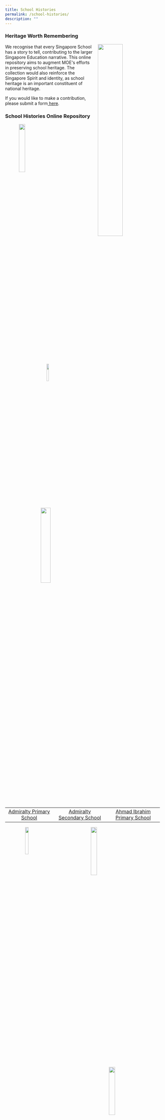 ```yaml
---
title: School Histories
permalink: /school-histories/
description: ""
---
```

### **Heritage Worth Remembering**

<img src="/images/history.jpg" style="width:40%;margin-left:15px;" align="right">

We recognise that every Singapore School has a story to tell, contributing to the larger Singapore Education narrative. This online repository aims to augment MOE's efforts in preserving school heritage. The collection would also reinforce the Singapore Spirit and identity, as school heritage is an important constituent of national heritage.

If you would like to make a contribution, please submit a form<a href="https://go.gov.sg/moehc-schhist"> here</a>.
### **School Histories Online Repository**

<img src="/images/crest1.png" style="width:20%;margin-left:45px;" align="left">
<img src="/images/crest2.jpg" style="width:12%;margin-left:135px;" align="left">
<img src="/images/crest3.jpg" style="width:25%;margin-right:45px;" align="right">

<br clear="left">

|  |  |  |
|:---:|:---:|:---:|
| [Admiralty Primary School](/school-histories/admps/) | [Admiralty Secondary School](/school-histories/admiralty-sec/) | [Ahmad Ibrahim Primary School](/school-histories/ahmad-ibrahim-pri/) |

<img src="/images/crest4.jpg" style="width:15%;margin-left:65px;" align="left">
<img src="/images/crest5.png" style="width:20%;margin-left:135px;" align="left">
<img src="/images/crest6.png" style="width:20%;margin-right:65px;" align="right">

<br clear="left">

|  |  |  |
|:---:|:---:|:---:|
| [Ahmad Ibrahim Secondary School](/school-histories/ahmad-ibrahim-sec/) | [Ai Tong School](/school-histories/ai-tong-sch/) | [Alexandra Estate Primary School](/school-histories/alexandra-estate-pri-sch/) |

<img src="/images/crest7.png" style="width:15%;margin-left:65px;" align="left">
<img src="/images/crest8.png" style="width:16%;margin-left:155px;" align="left">
<img src="/images/crest9.png" style="width:18%;margin-right:65px;" align="right">

<br clear="left">

| | | |
|:---:|:---:|:---:|
| [Alexandra Hill Primary School](/school-histories/alexandra-hill-pri/) | [Alexandra Primary School](/school-histories/alexandra-pri/) | [Aljunied Primary School](/school-histories/aljunied-pri/) |

<img src="/images/crest10.png" style="width:15%;margin-left:65px;" align="left">
<img src="/images/crest11.png" style="width:30%;margin-left:105px;" align="left">
<img src="/images/crest12.png" style="width:20%;margin-right:55px;" align="right">

<br clear="left">

| | | |
|:---:|:---:|:---:|
| [Ama Keng School](/school-histories/ama-keng-sch/) | [Anchor Green Primary School](/school-histories/anchor-green-pri/) | [Anderson Junior College](/school-histories/anderson-jc/) |

<img src="/images/crest13.png" style="width:15%;margin-left:65px;" align="left">
<img src="/images/crest14.jpg" style="width:16%;margin-left:155px;" align="left">
<img src="/images/crest15.png" style="width:25%;margin-right:35px;" align="right">

<br clear="left">

| | | |
|:---:|:---:|:---:|
| [Anderson Primary School](/school-histories/anderson-pri/) | [Anderson Secondary School](/school-histories/anderson-sec/) | [Anderson Serangoon Junior College](/school-histories/anderson-serangoon-jc/) |

<img src="/images/crest16.png" style="width:25%;margin-left:45px;" align="left">
<img src="/images/crest17.jpg" style="width:16%;margin-left:105px;" align="left">
<img src="/images/crest18.jpg" style="width:18%;margin-right:65px;" align="right">

<br clear="left">

| | | |
|:---:|:---:|:---:|
| [Ang Mo Kio Primary School](/school-histories/amk-pri/) | [Ang Mo Kio Secondary School](/school-histories/amk-sec/) | [Anglican High School](/school-histories/anglican-high-sch/) |

<img src="/images/crest19.png" style="width:18%;margin-left:65px;" align="left">
<img src="/images/crest20.png" style="width:18%;margin-left:125px;" align="left">
<img src="/images/crest21.png" style="width:18%;margin-right:55px;" align="right">

<br clear="left">

|  |  |  |
|:---:|:---:|:---:|
| [Anglo Chinese School (Barker Road)](/school-histories/acs-barker-road/) | [Anglo Chinese Junior College](/school-histories/acjc/) | [Anglo Chinese School (Independent)](/school-histories/acs-i/) |

<img src="/images/crest22.png" style="width:18%;margin-left:65px;" align="left">
<img src="/images/crest23.jpg" style="width:18%;margin-left:125px;" align="left">
<img src="/images/crest24.png" style="width:28%;margin-right:15px;" align="right">

<br clear="left">

|  |  |  |
|:---:|:---:|:---:|
| [Anglo Chinese School (Junior)](/school-histories/acs-junior/) | [Anglo Chinese School (Primary)](/school-histories/acs-pri/) | [Angsana Primary School](/school-histories/angsana-pri/) |

<img src="/images/crest25.jpg" style="width:18%;margin-left:85px;" align="left">
<img src="/images/crest26.png" style="width:15%;margin-left:115px;" align="left">
<img src="/images/crest27.jpg" style="width:20%;margin-right:55px;" align="right">

<br clear="left">

|  |  |  |
|:---:|:---:|:---:|
| [Anthony Road Girls' School](/school-histories/anthony-road-girls-sch/) | [Aroozoo School](/school-histories/aroozoo-sch/) | [Assumption English School](/school-histories/assumption-eng-sch/) |

<img src="/images/crest28.png" style="width:30%;margin-left:45px;" align="left">
<img src="/images/crest29.png" style="width:20%;margin-left:55px;" align="left">
<img src="/images/crest30.png" style="width:20%;margin-right:55px;" align="right">

<br clear="left">

|  |  |  |
|:---:|:---:|:---:|
| [Assumption Pathway School](/school-histories/assumption-pathway-sch/) | [Balestier Boys' School](/school-histories/balestier-boys-sch/) | [Balestier Hill East Primary School](/school-histories/balestier-hill-east-pri/) |

<img src="/images/crest31.png" style="width:20%;margin-left:65px;" align="left">
<img src="/images/crest32.jpg" style="width:20%;margin-left:105px;" align="left">
<img src="/images/crest33.png" style="width:18%;margin-right:35px;" align="right">

<br clear="left">

|  |  |  |
|:---:|:---:|:---:|
| [Balestier Hill Primary School](/school-histories/balestier-hill-pri/) | [Balestier Hill Primary School (1986-1988)](/school-histories/school-histories/balestier-hill-pri-1986-1988/) | [Balestier Hill Secondary School](/school-histories/balestier-hill-sec/) |

<img src="/images/crest34.jpg" style="width:18%;margin-left:65px;" align="left">
<img src="/images/crest35.png" style="width:20%;margin-left:145px;" align="left">
<img src="/images/crest36.png" style="width:20%;margin-right:35px;" align="right">

<br clear="left">

|  |  |  |
|:---:|:---:|:---:|
| [Balestier Hill West Primary School](/school-histories/balestier-hill-west-pri/) | [Balestier Mixed School](/school-histories/balestier-mixed-sch/) | [Balestier Primary School](/school-histories/balestier-pri/) |

<img src="/images/crest37.png" style="width:18%;margin-left:65px;" align="left">
<img src="/images/crest38.jpg" style="width:25%;margin-left:95px;" align="left">
<img src="/images/crest39.png" style="width:20%;margin-right:35px;" align="right">

<br clear="left">

|  |  |  |
|:---:|:---:|:---:|
| [Bartley Primary School](/school-histories/bartley-pri/) | [Bartley Secondary School](/school-histories/bartley-sec/) | [Batu Berlayar School](/school-histories/batu-berlayar-sch/) |

<img src="/images/crest40.png" style="width:18%;margin-left:65px;" align="left">
<img src="/images/crest41.png" style="width:20%;margin-left:115px;" align="left">
<img src="/images/crest42.jpg" style="width:18%;margin-right:45px;" align="right">

<br clear="left">

|  |  |  |
|:---:|:---:|:---:|
| [Beacon Primary School](/school-histories/beacon-pri/) | [Beatty Primary School](/school-histories/beatty-pri/) | [Beatty Secondary School](/school-histories/beatty-sec/) |

<img src="/images/crest43.png" style="width:20%;margin-left:45px;" align="left">
<img src="/images/crest44.png" style="width:20%;margin-left:125px;" align="left">
<img src="/images/crest45.png" style="width:15%;margin-right:45px;" align="right">

<br clear="left">

|  |  |  |
|:---:|:---:|:---:|
| [Bedok Boys' School](/school-histories/bedok-boys-sch/) | [Bedok Girls' School](/school-histories/bedok-girls-sch/) | [Bedok Green Primary School](/school-histories/bedok-green-pri/) |

<img src="/images/crest46.jpg" style="width:18%;margin-left:45px;" align="left">
<img src="/images/crest47.png" style="width:20%;margin-left:125px;" align="left">
<img src="/images/crest48.png" style="width:13%;margin-right:55px;" align="right">

<br clear="left">

|  |  |  |
|:---:|:---:|:---:|
| [Bedok Green Secondary School](/school-histories/bedok-green-sec/) | [Bedok North Primary School](/school-histories/bedok-north-pri/) | [Bedok North Secondary School](/school-histories/bedok-north-sec/) |

<img src="/images/crest49.png" style="width:20%;margin-left:45px;" align="left">
<img src="/images/crest50.png" style="width:20%;margin-left:115px;" align="left">
<img src="/images/crest51.jpg" style="width:18%;margin-right:35px;" align="right">

<br clear="left">

|  |  |  |
|:---:|:---:|:---:|
| [Bedok Primary School](/school-histories/bedok-pri/) | [Bedok South Primary School](/school-histories/bedok-south-pri/) | [Bedok South Secondary School](/school-histories/bedok-south-sec/) |

<img src="/images/crest52.png" style="width:20%;margin-left:45px;" align="left">
<img src="/images/crest53.png" style="width:20%;margin-left:115px;" align="left">
<img src="/images/crest54.png" style="width:20%;margin-right:35px;" align="right">

<br clear="left">

|  |  |  |
|:---:|:---:|:---:|
| [Bedok Town Primary School](/school-histories/bedok-town-pri/) | [Bedok Town Secondary School](/school-histories/bedok-town-sec/) | [Bedok View Primary School](/school-histories/bedok-view-pri/) |

<img src="/images/crest55.jpg" style="width:20%;margin-left:45px;" align="left">
<img src="/images/crest56.png" style="width:22%;margin-left:115px;" align="left">
<img src="/images/crest57.png" style="width:20%;margin-right:35px;" align="right">

<br clear="left">

|  |  |  |
|:---:|:---:|:---:|
| [Bedok View Secondary School](/school-histories/bedok-view-sec/) | [Bedok West Primary School](/school-histories/bedok-west-pri/) | [Belvedere Primary School](/school-histories/belvedere-pri/) |

<img src="/images/crest58.png" style="width:22%;margin-left:35px;" align="left">
<img src="/images/crest59.png" style="width:20%;margin-left:125px;" align="left">
<img src="/images/crest60.png" style="width:15%;margin-right:45px;" align="right">

<br clear="left">

|  |  |  |
|:---:|:---:|:---:|
| [Belvedere School (Bukit Merah)](/school-histories/belvedere-sch-bukit-merah/) | [Bendemeer Primary School](/school-histories/bendemeer-pri/) | [Bendemeer Secondary School](/school-histories/bendemeer-sec/) |

<img src="/images/crest61.png" style="width:22%;margin-left:45px;" align="left">
<img src="/images/crest62.png" style="width:20%;margin-left:115px;" align="left">
<img src="/images/crest63.png" style="width:20%;margin-right:25px;" align="right">

<br clear="left">

|  |  |  |
|:---:|:---:|:---:|
| [Beng Wan Primary School](/school-histories/beng-wan-pri/) | [Birkhall Road School](/school-histories/birkhall-road-sch/) | [Bishan Park Secondary School](/school-histories/bishan-park-sec/) |

<img src="/images/crest64.png" style="width:15%;margin-left:65px;" align="left">
<img src="/images/crest65.png" style="width:25%;margin-left:115px;" align="left">
<img src="/images/crest66.png" style="width:20%;margin-right:25px;" align="right">

<br clear="left">

|  |  |  |
|:---:|:---:|:---:|
| [Blangah Rise Primary School](/school-histories/blangah-rise-pri/) | [Boo Teck School (Farrer Park)](/school-histories/boo-teck-sch/) | [Boon Keng Primary School](/school-histories/boon-keng-pri/) |

<img src="/images/crest67.png" style="width:30%;margin-left:45px;" align="left">
<img src="/images/crest68.png" style="width:20%;margin-left:65px;" align="left">
<img src="/images/crest69.jpg" style="width:25%;margin-right:15px;" align="right">

<br clear="left">

|  |  |  |
|:---:|:---:|:---:|
| [Boon Lay Garden Primary School](/school-histories/boon-lay-garden-pri/) | [Boon Lay Primary School](/school-histories/boon-lay-pri/) | [Boon Lay Secondary School](/school-histories/boon-lay-sec/) |

<img src="/images/crest70.jpg" style="width:25%;margin-left:65px;" align="left">
<img src="/images/crest71.png" style="width:25%;margin-left:75px;" align="left">
<img src="/images/crest72.png" style="width:18%;margin-right:35px;" align="right">

<br clear="left">

|  |  |  |
|:---:|:---:|:---:|
| [Bowen Secondary School](/school-histories/bowen-sec/) | [Braddell Primary School](/school-histories/braddell-pri/) | [Braddell Westlake Secondary School](/school-histories/braddel-westlake-sec/) |

<img src="/images/crest73.png" style="width:20%;margin-left:65px;" align="left">
<img src="/images/crest74.jpg" style="width:25%;margin-left:75px;" align="left">
<img src="/images/crest75.png" style="width:18%;margin-right:35px;" align="right">

<br clear="left">

|  |  |  |
|:---:|:---:|:---:|
| [Broadrick Primary School](/school-histories/broadrick-pri/) | [Broadrick Secondary School](/school-histories/broadrick-sec/) | [Bukit Batok East Primary School](/school-histories/bukit-batok-east-pri/) |

<img src="/images/crest76.jpg" style="width:18%;margin-left:75px;" align="left">
<img src="/images/crest77.png" style="width:20%;margin-left:115px;" align="left">
<img src="/images/crest78.png" style="width:20%;margin-right:25px;" align="right">

<br clear="left">

|  |  |  |
|:---:|:---:|:---:|
| [Bukit Batok Secondary School](/school-histories/bukit-batok-sec/) | [Bukit Batok West Primary School](/school-histories/bukit-batok-west-pri/) | [Bukit Ho Swee Primary School](/school-histories/bukit-ho-swee-pri/) |

<img src="/images/crest79.png" style="width:17%;margin-left:75px;" align="left">
<img src="/images/crest80.png" style="width:20%;margin-left:115px;" align="left">
<img src="/images/crest81.jpg" style="width:19%;margin-right:25px;" align="right">

<br clear="left">

|  |  |  |
|:---:|:---:|:---:|
| [Bukit Ho Swee Secondary School](/school-histories/bukit-ho-swee-sec/) | [Bukit Merah North School](/school-histories/bukit-merah-north-sch/) | [Bukit Merah Primary School](/school-histories/bukit-merah-pri/) |

<img src="/images/crest82.jpg" style="width:25%;margin-left:45px;" align="left">
<img src="/images/crest83.jpg" style="width:20%;margin-left:85px;" align="left">
<img src="/images/crest84.jpg" style="width:22%;margin-right:25px;" align="right">

<br clear="left">

|  |  |  |
|:---:|:---:|:---:|
| [Bukit Merah Secondary School](/school-histories/bukit-merah-sec/) | [Bukit Merah South School](/school-histories/bukit-merah-south-sch/) | [Bukit Panjang Government High School](/school-histories/bukit-panjang-govt-high-sch/) |

<img src="/images/crest85.png" style="width:20%;margin-left:55px;" align="left">
<img src="/images/crest86.png" style="width:18%;margin-left:125px;" align="left">
<img src="/images/crest87.png" style="width:22%;margin-right:25px;" align="right">

<br clear="left">

|  |  |  |
|:---:|:---:|:---:|
| [Bukit Panjang Primary School](/school-histories/bukit-panjang-pri/) | [Bukit Timah Primary School](/school-histories/bukit-timah-pri/) | [Bukit View Primary School](/school-histories/bukit-view-pri/) |

<img src="/images/crest88.jpg" style="width:23%;margin-left:45px;" align="left">
<img src="/images/crest89.png" style="width:25%;margin-left:95px;" align="left">
<img src="/images/crestC1.png" style="width:20%;margin-right:35px;" align="right">

<br clear="left">


|  |  |  |
|:---:|:---:|:---:|
| [Bukit View Secondary School](/school-histories/bukit-view-sec/) | [Buona Vista Secondary School](/school-histories/buona-vista-sec/) | [Cairnhill Primary School](/school-histories/cairnhill-pri/) |

<img src="/images/crestC2.png" style="width:18%;margin-left:65px;" align="left">
<img src="/images/crestC3.png" style="width:30%;margin-left:95px;" align="left">
<img src="/images/crestC4.jpg" style="width:25%;margin-right:5px;" align="right">

<br clear="left">

|  |  |  |
|:---:|:---:|:---:|
| [Cambridge Primary School](/school-histories/cambridge-pri/) | [Canberra Primary School](/school-histories/canberra-pri/) | [Canberra Secondary School](/school-histories/canberra-sec/) |

<img src="/images/crestC5.png" style="width:18%;margin-left:65px;" align="left">
<img src="/images/crestC6.png" style="width:22%;margin-left:135px;" align="left">
<img src="/images/crestC7.png" style="width:20%;margin-right:25px;" align="right">

<br clear="left">

|  |  |  |
|:---:|:---:|:---:|
| [Canossa Catholic Primary School](/school-histories/canossa-catholic-pri/) | [Cantonment Primary School](/school-histories/cantonment-pri/) | [Cantonment School](/school-histories/cantonment-sch/) |

<img src="/images/crestC8.png" style="width:20%;margin-left:65px;" align="left">
<img src="/images/crestC9.jpg" style="width:35%;margin-left:75px;" align="left">
<img src="/images/crestC10.jpg" style="width:20%;margin-right:25px;" align="right">

<br clear="left">

|  |  |  |
|:---:|:---:|:---:|
| [Casuarina Primary School](/school-histories/casuarina-pri/) | [Catholic High School](/school-histories/catholic-high-sch/) | [Catholic Junior College](/school-histories/catholic-jc/) |

<img src="/images/crestC11.png" style="width:20%;margin-left:65px;" align="left">
<img src="/images/crestC12.png" style="width:20%;margin-left:125px;" align="left">
<img src="/images/crestC13.jpg" style="width:20%;margin-right:25px;" align="right">

<br clear="left">

|  |  |  |
|:---:|:---:|:---:|
| [Cedar Boys' Primary School](/school-histories/cedar-boys-pri/) | [Cedar Girls' Primary School](/school-histories/cedar-girls-pri/) | [Cedar Girls' Secondary School](/school-histories/cedar-girls-sec/) |

<img src="/images/crestC14.png" style="width:18%;margin-left:65px;" align="left">
<img src="/images/crestC15.png" style="width:18%;margin-left:145px;" align="left">
<img src="/images/crestC16.jpg" style="width:30%;margin-right:5px;" align="right">

<br clear="left">

|  |  |  |
|:---:|:---:|:---:|
| [Cedar Primary School](/school-histories/cedar-pri/) | [Chai Chee Secondary School](/school-histories/chai-chee-sec/) | [Changkat Changi Secondary School](/school-histories/changkat-changi-sec/) |

<img src="/images/crestC17.png" style="width:18%;margin-left:65px;" align="left">
<img src="/images/crestC18.png" style="width:15%;margin-left:155px;" align="left">
<img src="/images/crestC19.png" style="width:16%;margin-right:35px;" align="right">

<br clear="left">

|  |  |  |
|:---:|:---:|:---:|
| [Changkat Primary School](/school-histories/changkat-pri/) | [Chao Yang School](/school-histories/chao-yang-sch/) | [Charlton School](/school-histories/charlton-sch/) |

<img src="/images/crestC20.png" style="width:22%;margin-left:65px;" align="left">
<img src="/images/crestC21.png" style="width:20%;margin-left:135px;" align="left">
<img src="/images/crestC22.jpg" style="width:18%;margin-right:35px;" align="right">

<br clear="left">

|  |  |  |
|:---:|:---:|:---:|
| [Chestnut Drive Secondary School](/school-histories/chestnut-drive-sec/) | [Chij (Katong) Primary](/school-histories/chij-katong-pri/) | [Chij Katong Convent](/school-histories/chij-katong-convent/) |

<img src="/images/crestC23.jpg" style="width:20%;margin-left:75px;" align="left">
<img src="/images/crestC24.png" style="width:18%;margin-left:125px;" align="left">
<img src="/images/crestC25.png" style="width:20%;margin-right:35px;" align="right">

<br clear="left">

|  |  |  |
|:---:|:---:|:---:|
| [Chij Kellock](/school-histories/chij-kellock/) | [Chij Opera Estate Primary School](/school-histories/chij-opera-estate-pri/) | [Chij Our Lady Of Good Counsel](/school-histories/chij-our-lady-of-good-counsel/) |

<img src="/images/crestC26.jpg" style="width:20%;margin-left:75px;" align="left">
<img src="/images/crestC27.jpg" style="width:20%;margin-left:125px;" align="left">
<img src="/images/crestC28.png" style="width:20%;margin-right:35px;" align="right">

<br clear="left">

|  |  |  |
|:---:|:---:|:---:|
| [Chij Our Lady Of The Nativity](/school-histories/chij-our-lady-of-nativity/) | [Chij Our Lady Queen Of Peace](/school-histories/chij-our-lady-queen-of-peace/) | [Chij Primary (Toa Payoh)](/school-histories/chij-pri-tpy/) |

<img src="/images/crestC29.jpg" style="width:25%;margin-left:65px;" align="left">
<img src="/images/crestC30.jpg" style="width:18%;margin-left:105px;" align="left">
<img src="/images/crestC31.png" style="width:18%;margin-right:35px;" align="right">

<br clear="left">

|  |  |  |
|:---:|:---:|:---:|
| [Chij Secondary](/school-histories/chij-sec/) | [Chij St Nicholas Girls' School](/school-histories/chij-nicholas-girls-sch/) | [Chij St. Joseph's Convent](/school-histories/chij-joseph/) |

<img src="/images/crestC32.jpg" style="width:23%;margin-left:65px;" align="left">
<img src="/images/crestC33.png" style="width:20%;margin-left:95px;" align="left">
<img src="/images/crestC34.png" style="width:20%;margin-right:35px;" align="right">

<br clear="left">

|  |  |  |
|:---:|:---:|:---:|
| [Chij St. Theresa's Convent](/school-histories/chij-st-theresa-convent/) | [Chong Boon Secondary School](/school-histories/chong-boon-sec/) | [Chong De Primary School](/school-histories/chong-de-pri/) |

<img src="/images/crestC35.png" style="width:20%;margin-left:65px;" align="left">
<img src="/images/crestC36.png" style="width:23%;margin-left:115px;" align="left">
<img src="/images/crestC37.png" style="width:18%;margin-right:35px;" align="right">

<br clear="left">

|  |  |  |
|:---:|:---:|:---:|
| [Chong Li Primary School](/school-histories/chong-li-pri/) | [Chong Shan Primary School](/school-histories/chong-shan-pri/) | [Chongfu School](/school-histories/chongfu-sch/) |

<img src="/images/crestC38.jpg" style="width:20%;margin-left:65px;" align="left">
<img src="/images/crestC39.jpg" style="width:18%;margin-left:145px;" align="left">
<img src="/images/crestC40.png" style="width:16%;margin-right:35px;" align="right">

<br clear="left">

|  |  |  |
|:---:|:---:|:---:|
| [Chongzheng Primary School](/school-histories/chongzheng-pri/) | [Christ Church Secondary School](/school-histories/christ-church-sec/) | [Chua Chu Kang<br> Government Chinese<br> Primary School](/school-histories/cck-government-chi-pri/) |

<img src="/images/crestC41.png" style="width:20%;margin-left:65px;" align="left">
<img src="/images/crestC42.png" style="width:18%;margin-left:145px;" align="left">
<img src="/images/crestC43.jpg" style="width:20%;margin-right:15px;" align="right">

<br clear="left">

|  |  |  |
|:---:|:---:|:---:|
| [Chua Chu Kang<br> Malay School](/school-histories/cck-malay-sch/) | [Chua Chu Kang<br> Primary School](/school-histories/cck-pri/) | [Chua Chu Kang<br> Secondary School](/school-histories/cck-sec/) |

<img src="/images/crestC44.jpg" style="width:20%;margin-left:65px;" align="left">
<img src="/images/crestC45.jpg" style="width:20%;margin-left:145px;" align="left">
<img src="/images/crestC46.png" style="width:20%;margin-right:15px;" align="right">

<br clear="left">

|  |  |  |
|:---:|:---:|:---:|
| [Chung Cheng High School (Main)](/school-histories/chung-cheng-high-main/) | [Chung Cheng High School (Yishun)](/school-histories/chung-cheng-high-sch/) | [Clemeti North Primary School](/school-histories/clementi-north-pri/) |

<img src="/images/crestC47.png" style="width:20%;margin-left:65px;" align="left">
<img src="/images/crestC48.png" style="width:21%;margin-left:145px;" align="left">
<img src="/images/crestC49.jpg" style="width:20%;margin-right:px;" align="right">

<br clear="left">

|  |  |  |
|:---:|:---:|:---:|
| [Clementi Primary School](/school-histories/clementi-pri/) | [Clementi Town Primary School](/school-histories/clementi-town-pri/) | [Clementi Town Secondary School](/school-histories/clementi-town-sec/) |

<img src="/images/crestC50.png" style="width:25%;margin-left:45px;" align="left">
<img src="/images/crestC51.jpg" style="width:23%;margin-left:105px;" align="left">
<img src="/images/crestC52.png" style="width:23%;margin-right:15px;" align="right">

<br clear="left">

|  |  |  |
|:---:|:---:|:---:|
| [Clementi Woods Secondary School](/school-histories/clementi-woods-sec/) | [Commonwealth Secondary School](/school-histories/commonwealth-sec/) | [Compassvale Primary School](/school-histories/compassvale-pri/) |

<img src="/images/crestC53.jpg" style="width:25%;margin-left:45px;" align="left">
<img src="/images/crestC54.png" style="width:23%;margin-left:105px;" align="left">
<img src="/images/crestC55.jpg" style="width:25%;margin-right:15px;" align="right">

<br clear="left">

|  |  |  |
|:---:|:---:|:---:|
| [Compassvale Secondary School](/school-histories/compassvale-sec/) | [Concord Primary School](/school-histories/concord-pri/) | [Coral Primary School](/school-histories/coral-pri/) |

<img src="/images/crestC56.png" style="width:25%;margin-left:45px;" align="left">
<img src="/images/crestC57.png" style="width:20%;margin-left:105px;" align="left">
<img src="/images/crestC58.jpg" style="width:23%;margin-right:15px;" align="right">

<br clear="left">

|  |  |  |
|:---:|:---:|:---:|
| [Coral Secondary School](/school-histories/coral-sec/) | [Corporation Primary School](/school-histories/corporation-pri/) | [Crescent Girls' School](/school-histories/crescent-girls-sch/) |

<img src="/images/crestC59.png" style="width:17%;margin-left:75px;" align="left">
<img src="/images/crestD1.jpg" style="width:27%;margin-left:105px;" align="left">
<img src="/images/crestD2.png" style="width:25%;margin-right:15px;" align="right">

<br clear="left">

|  |  |  |
|:---:|:---:|:---:|
| [Crest Secondary School](/school-histories/crest-sec/) | [Da Qiao Primary School](/school-histories/da-qiao-pri/) | [Damai Primary School](/school-histories/damai-pri/) |

<img src="/images/crestD3.jpg" style="width:13%;margin-left:75px;" align="left">
<img src="/images/crestD4.png" style="width:22%;margin-left:165px;" align="left">
<img src="/images/crestD5.png" style="width:20%;margin-right:15px;" align="right">

<br clear="left">

|  |  |  |
|:---:|:---:|:---:|
| [Damai Secondary School](/school-histories/damai-sec/) | [Dazhong Primary School](/school-histories/da-zhong-pri/) | [De La Salle School](/school-histories/de-la-salle-sch/) |

<img src="/images/crestD6.png" style="width:20%;margin-left:65px;" align="left">
<img src="/images/crestD7.png" style="width:18%;margin-left:145px;" align="left">
<img src="/images/crestD8.png" style="width:20%;margin-right:15px;" align="right">

<br clear="left">

|  |  |  |
|:---:|:---:|:---:|
| [Delta Circus Primary School](/school-histories/delta-circus-pri/) | [Delta East Primary School](/school-histories/delta-east-pri/) | [Delta Primary School](/school-histories/delta-pri/) |

<img src="/images/crestD9.png" style="width:18%;margin-left:65px;" align="left">
<img src="/images/crestD10.png" style="width:20%;margin-left:145px;" align="left">
<img src="/images/crestD11.jpg" style="width:21%;margin-right:15px;" align="right">

<br clear="left">

|  |  |  |
|:---:|:---:|:---:|
| [Delta Secondary School](/school-histories/delta-sec/) | [Delta West Primary School](/school-histories/delta-west-pri/) | [Deyi Secondary School](/school-histories/deyi-sec/) |

<img src="/images/crestD12.png" style="width:23%;margin-left:45px;" align="left">
<img src="/images/crestD13.png" style="width:20%;margin-left:125px;" align="left">
<img src="/images/crestD14.jpg" style="width:18%;margin-right:25px;" align="right">

<br clear="left">

|  |  |  |
|:---:|:---:|:---:|
| [Dorset Primary School](/school-histories/dorset-pri/) | [Duchess School](/school-histories/duchess-sch/) | [Dunearn Secondary School](/school-histories/dunearn-sec/) |

<img src="/images/crestD15.jpg" style="width:20%;margin-left:65px;" align="left">
<img src="/images/crestD16.jpg" style="width:20%;margin-left:125px;" align="left">
<img src="/images/crestE1.png" style="width:20%;margin-right:25px;" align="right">

<br clear="left">

|  |  |  |
|:---:|:---:|:---:|
| [Dunman High School](/school-histories/dunman-high/) | [Dunman Secondary School](/school-histories/dunman-sec/) | [East Coast Primary School](/school-histories/east-coast-pri/) |

<img src="/images/crestE2.png" style="width:20%;margin-left:65px;" align="left">
<img src="/images/crestE3.jpg" style="width:22%;margin-left:115px;" align="left">
<img src="/images/crestE4.png" style="width:18%;margin-right:35px;" align="right">

<br clear="left">

|  |  |  |
|:---:|:---:|:---:|
| [East Payoh Secondary School](/school-histories/east-payoh-sec/) | [East Spring Primary School](/school-histories/east-spring-pri/) | [East Spring Secondary School](/school-histories/east-spring-sec/) |

<img src="/images/crestE5a.jpg" style="width:17%;margin-left:85px;" align="left">
<img src="/images/crestE5.jpg" style="width:23%;margin-left:105px;" align="left">
<img src="/images/crestE6.png" style="width:20%;margin-right:35px;" align="right">

<br clear="left">

|  |  |  |
|:---:|:---:|:---:|
| [East View Primary School](/school-histories/east-view-pri/) | [East View Secondary School](/school-histories/east-view-sec/) | [Edgefield Primary School](/school-histories/edgefield-pri/) |

<img src="/images/crestE7.png" style="width:23%;margin-left:55px;" align="left">
<img src="/images/crestE8.jpg" style="width:23%;margin-left:105px;" align="left">
<img src="/images/crestE9.png" style="width:20%;margin-right:35px;" align="right">

<br clear="left">

|  |  |  |
|:---:|:---:|:---:|
| [Edgefield Secondary School](/school-histories/edgefield-sec/) | [Elias Park Primary School](/school-histories/elias-park-pri/) | [Elling North School](/school-histories/elling-north-sch/) |

<img src="/images/crestE10.png" style="width:20%;margin-left:65px;" align="left">
<img src="/images/crestE11.png" style="width:20%;margin-left:115px;" align="left">
<img src="/images/crestE12.png" style="width:20%;margin-right:35px;" align="right">

<br clear="left">

|  |  |  |
|:---:|:---:|:---:|
| [Elling Primary School](/school-histories/elling-pri/) | [Elling South School](/school-histories/elling-south-sch/) | [Endeavour Primary School](/school-histories/endeavour-pri/) |

<img src="/images/crestE13.jpg" style="width:22%;margin-left:65px;" align="left">
<img src="/images/crestE14.png" style="width:25%;margin-left:95px;" align="left">
<img src="/images/crestE15.jpg" style="width:18%;margin-right:35px;" align="right">

<br clear="left">

|  |  |  |
|:---:|:---:|:---:|
| [Eunoia Junior College](/school-histories/eunoia-jc/) | [Eunos Primary School](/school-histories/eunos-pri/) | [Evergreen Primary School](/school-histories/evergreen-pri/) |

<img src="/images/crestE16.png" style="width:25%;margin-left:35px;" align="left">
<img src="/images/crestF1.png" style="width:20%;margin-left:115px;" align="left">
<img src="/images/crestF2.jpg" style="width:23%;margin-right:35px;" align="right">

<br clear="left">

|  |  |  |
|:---:|:---:|:---:|
| [Evergreen Secondary School](/school-histories/evergren-sec/) | [Fairfield Methodist School (Primary)](/school-histories/fairfield-methodist-pri/) | [Fairfield Methodist School (Secondary)](/school-histories/fairfield-methodist-sec/) |

<img src="/images/crestF3.jpg" style="width:24%;margin-left:55px;" align="left">
<img src="/images/crestF4.png" style="width:18%;margin-left:115px;" align="left">
<img src="/images/crestF5.png" style="width:20%;margin-right:35px;" align="right">

<br clear="left">

|  |  |  |
|:---:|:---:|:---:|
| [Fajar Secondary School](/school-histories/fajar-sec/) | [Farrer Park Primary School](/school-histories/farrer-park-pri/) | [Farrer Primary School](/school-histories/farrer-pri/) |

<img src="/images/crestF6.png" style="width:12%;margin-left:95px;" align="left">
<img src="/images/crestF7.png" style="width:25%;margin-left:125px;" align="left">
<img src="/images/crestF8.jpg" style="width:25%;margin-right:15px;" align="right">

<br clear="left">

|  |  |  |
|:---:|:---:|:---:|
| [Fengshan Primary School](/school-histories/fengshan-pri/) | [Fern Green Primary School](/school-histories/fern-green-pri/) | [Fernvale Primary School](/school-histories/fernvale-pri/) |

<img src="/images/crestF9.png" style="width:23%;margin-left:75px;" align="left">
<img src="/images/crestF10.png" style="width:22%;margin-left:75px;" align="left">
<img src="/images/crestF11.png" style="width:22%;margin-right:15px;" align="right">

<br clear="left">

|  |  |  |
|:---:|:---:|:---:|
| [First Toa Payoh Primary School](/school-histories/first-tpy-pri/) | [First Toa Payoh Secondary School](/school-histories/first-tpy-sec/) | [Fowlie Primary School](/school-histories/fowlie-pri/) |

<img src="/images/crestF12.png" style="width:25%;margin-left:65px;" align="left">
<img src="/images/crestF13.png" style="width:18%;margin-left:85px;" align="left">
<img src="/images/crestF14.jpg" style="width:13%;margin-right:45px;" align="right">

<br clear="left">

|  |  |  |
|:---:|:---:|:---:|
| [Frontier Primary School](/school-histories/frontier-pri/) | [Fuchun Primary School](/school-histories/fuchun-pri/) | [Fuchun Secondary School](/school-histories/fuchun-sec/) |

<img src="/images/crestF15.jpg" style="width:20%;margin-left:65px;" align="left">
<img src="/images/crestF16.png" style="width:18%;margin-left:125px;" align="left">
<img src="/images/crestG1.png" style="width:20%;margin-right:25px;" align="right">

<br clear="left">

|  |  |  |
|:---:|:---:|:---:|
| [Fuhua Primary School](/school-histories/fuhua-pri/) | [Fuhua Secondary School](/school-histories/fuhua-sec/) | [Gan Eng Seng Primary School](/school-histories/gan-eng-seng-pri/) |

<img src="/images/crestG2.jpg" style="width:18%;margin-left:65px;" align="left">
<img src="/images/crestG3.png" style="width:22%;margin-left:125px;" align="left">
<img src="/images/crestG4.jpg" style="width:20%;margin-right:25px;" align="right">

<br clear="left">

|  |  |  |
|:---:|:---:|:---:|
| [Gan Eng Seng School](/school-histories/gan-eng-seng-sch/) | [Geylang Methodist School (Primary)](/school-histories/geylang-methodist-pri/) | [Geylang Methodist School (Secondary)](/school-histories/geylang-methodist-sec/) |

<img src="/images/crestG5.png" style="width:18%;margin-left:65px;" align="left">
<img src="/images/crestG6.png" style="width:17%;margin-left:135px;" align="left">
<img src="/images/crestG7.png" style="width:24%;margin-right:25px;" align="right">

<br clear="left">

|  |  |  |
|:---:|:---:|:---:|
| [Geylang Primary School](/school-histories/geylang-pri/) | [Ghim Moh Primary School](/school-histories/ghim-moh-pri/) | [Ghim Moh Secondary School](/school-histories/ghim-moh-sec/) |

<img src="/images/crestG8.png" style="width:18%;margin-left:65px;" align="left">
<img src="/images/crestG9.png" style="width:25%;margin-left:95px;" align="left">
<img src="/images/crestG10.png" style="width:24%;margin-right:15px;" align="right">

<br clear="left">

|  |  |  |
|:---:|:---:|:---:|
| [Gongshang Primary School](/school-histories/gongshang-pri/) | [Greendale Primary School](/school-histories/greendale-pri/) | [Greendale Secondary School](/school-histories/greendale-sec/) |

<img src="/images/crestG11.jpg" style="width:20%;margin-left:65px;" align="left">
<img src="/images/crestG12.jpg" style="width:20%;margin-left:115px;" align="left">
<img src="/images/crestG13.png" style="width:22%;margin-right:15px;" align="right">

<br clear="left">

|  |  |  |
|:---:|:---:|:---:|
| [Greenridge Primary School](/school-histories/greenridge-pri/) | [Greenridge Secondary School](/school-histories/greenridge-sec/) | [Greenwood Primary School](/school-histories/greenwood-pri/) |

<img src="/images/crestG14.png" style="width:20%;margin-left:65px;" align="left">
<img src="/images/crestG15.png" style="width:20%;margin-left:125px;" align="left">
<img src="/images/crestG16.jpg" style="width:20%;margin-right:15px;" align="right">

<br clear="left">

|  |  |  |
|:---:|:---:|:---:|
| [Griffiths Primary School](/school-histories/griffiths-pri/) | [Guangyang Primary School](/school-histories/guangyang-pri/) | [Guangyang Secondary School](/school-histories/guangyang-sec/) |

<img src="/images/crestG17.png" style="width:20%;margin-left:65px;" align="left">
<img src="/images/crestH1.jpg" style="width:22%;margin-left:125px;" align="left">
<img src="/images/crestH2.png" style="width:23%;margin-right:15px;" align="right">

<br clear="left">

|  |  |  |
|:---:|:---:|:---:|
| [Guillemard Primary School](/school-histories/guillemard-pri/) | [Hai Sing Catholic School](/school-histories/hai-sing-catholic-sch/) | [Haig Boys' School](/school-histories/haig-boys-sch/) |

<img src="/images/crestH3.png" style="width:22%;margin-left:65px;" align="left">
<img src="/images/crestH4.jpg" style="width:20%;margin-left:125px;" align="left">
<img src="/images/crestH5.png" style="width:20%;margin-right:25px;" align="right">

<br clear="left">

|  |  |  |
|:---:|:---:|:---:|
| [Haig Girls' School](/school-histories/haig-girls-sch/) | [Havelock Primary School](/school-histories/havelock-pri/) | [Havelock School](/school-histories/havelock-sch/) |

<img src="/images/crestH6.png" style="width:23%;margin-left:65px;" align="left">
<img src="/images/crestH7.png" style="width:18%;margin-left:125px;" align="left">
<img src="/images/crestH8.jpg" style="width:22%;margin-right:25px;" align="right">

<br clear="left">

|  |  |  |
|:---:|:---:|:---:|
| [Henderson Primary School](/school-histories/henderson-pri/) | [Henderson Secondary School](/school-histories/henderson-sec/) | [Heng A Khe Bong School](/school-histories/heng-a-khe-bong-sch/) |

<img src="/images/crestH9.jpg" style="width:20%;margin-left:65px;" align="left">
<img src="/images/crestH10.jpg" style="width:30%;margin-left:65px;" align="left">
<img src="/images/crestH11.jpg" style="width:18%;margin-right:45px;" align="right">

<br clear="left">

|  |  |  |
|:---:|:---:|:---:|
| [Henry Park Primary School](/school-histories/henry-park-pri/) | [Hillgrove Secondary School](/school-histories/hillgrove-sec/) | [Holy Innocents' High School](/school-histories/holy-innocent-high-sch/) |

<img src="/images/crestH12.jpg" style="width:20%;margin-left:65px;" align="left">
<img src="/images/crestH13.png" style="width:30%;margin-left:65px;" align="left">
<img src="/images/crestH14.jpg" style="width:20%;margin-right:35px;" align="right">

<br clear="left">

|  |  |  |
|:---:|:---:|:---:|
| [Holy Innocents' Primary School](/school-histories/holy-innocent-pri/) | [Hong Kah Primary School](/school-histories/hong-kah-pri/) | [Hong Kah Secondary School](/school-histories/hong-kah-sec/) |

<img src="/images/crestH15.png" style="width:20%;margin-left:65px;" align="left">
<img src="/images/crestH16.png" style="width:30%;margin-left:65px;" align="left">
<img src="/images/crestH17.jpg" style="width:16%;margin-right:40px;" align="right">

<br clear="left">

|  |  |  |
|:---:|:---:|:---:|
| [Hong Wen School](/school-histories/hong-wen-sch/) | [Horizon Primary School](/school-histories/horizon-pri/) | [Hougang Primary School](/school-histories/hougang-pri/) |

<img src="/images/crestH18.jpg" style="width:18%;margin-left:65px;" align="left">
<img src="/images/crestH19.png" style="width:20%;margin-left:145px;" align="left">
<img src="/images/crestH20.png" style="width:20%;margin-right:25px;" align="right">

<br clear="left">

|  |  |  |
|:---:|:---:|:---:|
| [Hougang Secondary School](/school-histories/hougang-sec/) | [Hua Kiau School](/school-histories/hua-kiau-sch/) | [Hua Yi Primary School](/school-histories/hua-yi-pri/) |

<img src="/images/crestH21.jpg" style="width:18%;margin-left:65px;" align="left">
<img src="/images/crestH22.jpg" style="width:17%;margin-left:125px;" align="left">
<img src="/images/crestH23.jpg" style="width:20%;margin-right:35px;" align="right">

<br clear="left">

|  |  |  |
|:---:|:---:|:---:|
| [Hua Yi Secondary School](/school-histories/hua-yi-sec/) | [Huamin Primary School](/school-histories/huamin-pri/) | [Hwa Chong Institution](/school-histories/hwa-chong-institution/) |

<img src="/images/crestH24.png" style="width:20%;margin-left:65px;" align="left">
<img src="/images/crestH25.png" style="width:15%;margin-left:125px;" align="left">
<img src="/images/crestI1.jpg" style="width:22%;margin-right:25px;" align="right">

<br clear="left">

|  |  |  |
|:---:|:---:|:---:|
| [Hwa Chong Junior College](/school-histories/hwa-chong-jc/) | [Hwi Yoh Secondary School](/school-histories/hwi-yoh-sec/) | [Innova Junior College](/school-histories/innova-jc/) |

<img src="/images/crestI2.png" style="width:22%;margin-left:65px;" align="left">
<img src="/images/crestJ1.jpg" style="width:18%;margin-left:105px;" align="left">
<img src="/images/crestJ2.png" style="width:18%;margin-right:35px;" align="right">

<br clear="left">

|  |  |  |
|:---:|:---:|:---:|
| [Innova Primary School](/school-histories/innova-pri/) | [Jagoh Primary School](/school-histories/jagoh-pri/) | [Jalan Daud School](/school-histories/jalan-daud-sch/) |

<img src="/images/crestJ3.png" style="width:20%;margin-left:65px;" align="left">
<img src="/images/crestJ4.jpg" style="width:20%;margin-left:105px;" align="left">
<img src="/images/crestJ5.png" style="width:20%;margin-right:35px;" align="right">

<br clear="left">

|  |  |  |
|:---:|:---:|:---:|
| [Jalan Kayu Primary School](/school-histories/jalan-kayu-pri/) | [Jaya Primary School](/school-histories/jaya-pri/) | [Jervois East Primary School](/school-histories/jervois-east-pri/) |

<img src="/images/crestJ6.png" style="width:20%;margin-left:65px;" align="left">
<img src="/images/crestJ7.png" style="width:20%;margin-left:105px;" align="left">
<img src="/images/crestJ8.png" style="width:18%;margin-right:35px;" align="right">

<br clear="left">

|  |  |  |
|:---:|:---:|:---:|
| [Jervois Primary School](/school-histories/jervois-pri/) | [Jervois West Primary School](/school-histories/jervois-west-pri/) | [Jiemin Primary School](/school-histories/jiemin-pri/) |

<img src="/images/crestJ9.jpg" style="width:20%;margin-left:65px;" align="left">
<img src="/images/crestJ10.png" style="width:20%;margin-left:105px;" align="left">
<img src="/images/crestJ11.png" style="width:20%;margin-right:35px;" align="right">

<br clear="left">

|  |  |  |
|:---:|:---:|:---:|
| [Jin Shan Primary School](/school-histories/jin-shan-pri/) | [Jin Tai Primary School](/school-histories/jin-tai-pri/) | [Jin Tai Secondary School](/school-histories/jin-tai-sec/) |

<img src="/images/crestJ12.png" style="width:20%;margin-left:65px;" align="left">
<img src="/images/crestJ13.png" style="width:20%;margin-left:105px;" align="left">
<img src="/images/crestJ14.jpg" style="width:20%;margin-right:35px;" align="right">

<br clear="left">

|  |  |  |
|:---:|:---:|:---:|
| [Jing Shan Primary School](/school-histories/jing-shan-pri/) | [Joo Avenue School](/school-histories/joo-avenue-sch/) | [Jubilee Primary School](/school-histories/jubilee-pri/) |

<img src="/images/crestJ15.png" style="width:22%;margin-left:65px;" align="left">
<img src="/images/crestJ16.jpg" style="width:18%;margin-left:105px;" align="left">
<img src="/images/crestJ17.png" style="width:18%;margin-right:35px;" align="right">

<br clear="left">

|  |  |  |
|:---:|:---:|:---:|
| [Junyuan Primary School](/school-histories/junyuan-pri/) | [Junyuan Secondary School](/school-histories/junyuan-sec/) | [Jurong Institute](/school-histories/jurong-intitute/) |

<img src="/images/crestJ18.png" style="width:20%;margin-left:65px;" align="left">
<img src="/images/crestJ19.png" style="width:20%;margin-left:105px;" align="left">
<img src="/images/crestJ20.jpg" style="width:24%;margin-right:35px;" align="right">

<br clear="left">

|  |  |  |
|:---:|:---:|:---:|
| [Jurong Junior College](/school-histories/jurong-jc/) | [Jurong Pioneer Junior College](/school-histories/jpjc/) | [Jurong Primary School](/school-histories/jurong-pri/) |

<img src="/images/crestJ21.png" style="width:18%;margin-left:65px;" align="left">
<img src="/images/crestJ22.png" style="width:20%;margin-left:105px;" align="left">
<img src="/images/crestJ23.png" style="width:20%;margin-right:45px;" align="right">

<br clear="left">

|  |  |  |
|:---:|:---:|:---:|
| [Jurong Secondary School](/school-histories/jurong-sec/) | [Jurong Special Secondary School](/school-histories/jurong-special-sec/) | [Jurong Town Primary School](/school-histories/jurong-town-pri/) |

<img src="/images/crestJ24.png" style="width:22%;margin-left:55px;" align="left">
<img src="/images/crestJ25.png" style="width:15%;margin-left:105px;" align="left">
<img src="/images/crestJ26.png" style="width:20%;margin-right:45px;" align="right">

<br clear="left">

|  |  |  |
|:---:|:---:|:---:|
| [Jurong West Primary School](/school-histories/jurong-west-pri/) | [Jurong West Secondary School](/school-histories/jurong-west-sec/) | [Jurongville Secondary School](/school-histories/jurongville-sec/) |

<img src="/images/crestJ27.png" style="width:25%;margin-left:55px;" align="left">
<img src="/images/crestJ28.png" style="width:24%;margin-left:65px;" align="left">
<img src="/images/crestK1.png" style="width:18%;margin-right:45px;" align="right">

<br clear="left">

|  |  |  |
|:---:|:---:|:---:|
| [Juying Primary School](/school-histories/juying-pri/) | [Juying Secondary School](/school-histories/juying-sec/) | [Kallang Primary School](/school-histories/kallang-pri/) |

<img src="/images/crestK2.png" style="width:20%;margin-left:55px;" align="left">
<img src="/images/crestK3.png" style="width:22%;margin-left:95px;" align="left">
<img src="/images/crestK4.png" style="width:20%;margin-right:45px;" align="right">

<br clear="left">

|  |  |  |
|:---:|:---:|:---:|
| [Kay Siang Primary School](/school-histories/kay-siang-pri/) | [Kebun Baru Primary School](/school-histories/kebun-baru-pri/) | [Kembangan Primary School](/school-histories/kembangan-pri/) |

<img src="/images/crestK5.png" style="width:22%;margin-left:55px;" align="left">
<img src="/images/crestK6.png" style="width:22%;margin-left:85px;" align="left">
<img src="/images/crestK7.png" style="width:20%;margin-right:45px;" align="right">

<br clear="left">

|  |  |  |
|:---:|:---:|:---:|
| [Keming Primary School](/school-histories/keming-pri/) | [Keng Seng Primary School](/school-histories/keng-seng-pri/) | [Kent Ridge Secondary School](/school-histories/kent-ridge-sec/) |

<img src="/images/crestK8.png" style="width:19%;margin-left:55px;" align="left">
<img src="/images/crestK9.png" style="width:19%;margin-left:105px;" align="left">
<img src="/images/crestK10.png" style="width:19%;margin-right:35px;" align="right">

<br clear="left">

|  |  |  |
|:---:|:---:|:---:|
| [Keppel Primary School](/school-histories/keppel-pri/) | [Keppel School](/school-histories/keppel-sch/) | [Kheng Cheng School](/school-histories/kheng-cheng-sch/) |

<img src="/images/crestK11.png" style="width:19%;margin-left:55px;" align="left">
<img src="/images/crestK12.png" style="width:20%;margin-left:105px;" align="left">
<img src="/images/crestK13.png" style="width:20%;margin-right:35px;" align="right">

<br clear="left">

|  |  |  |
|:---:|:---:|:---:|
| [Kim Keat Primary School](/school-histories/kim-keat-pri/) | [Kim Seng East School](/school-histories/kim-seng-east-sch/) | [Kim Seng Primary School](/school-histories/kim-seng-pri/) |

<img src="/images/crestK14.png" style="width:19%;margin-left:55px;" align="left">
<img src="/images/crestK15.png" style="width:20%;margin-left:105px;" align="left">
<img src="/images/crestK16.png" style="width:25%;margin-right:35px;" align="right">

<br clear="left">

|  |  |  |
|:---:|:---:|:---:|
| [Kim Seng Technical School](/school-histories/kim-seng-technical-sch/) | [Kim Seng West School](/school-histories/kim-seng-west-sch/) | [Kong Chow School](/school-histories/kong-chow-sch/) |

<img src="/images/crestK17.png" style="width:20%;margin-left:55px;" align="left">
<img src="/images/crestK18.png" style="width:20%;margin-left:95px;" align="left">
<img src="/images/crestK19.png" style="width:20%;margin-right:35px;" align="right">

<br clear="left">

|  |  |  |
|:---:|:---:|:---:|
| [Kong Hwa School](/school-histories/kong-hwa-sch/) | [Kota Raja Malay School](/school-histories/kota-raja-malay-sch/) | [Kranji Primary School](/school-histories/kranji-pri/) |

<img src="/images/crestK20.png" style="width:25%;margin-left:55px;" align="left">
<img src="/images/crestK21.png" style="width:23%;margin-left:75px;" align="left">
<img src="/images/crestK22.jpg" style="width:20%;margin-right:35px;" align="right">

<br clear="left">

|  |  |  |
|:---:|:---:|:---:|
| [Kranji Secondary School](/school-histories/kranji-sec/) | [Kuo Chuan Presbyterian Primary School](/school-histories/kuo-chuan-presbyterian-pri/) | [Kuo Chuan Presbyterian Secondary School](/school-histories/kuo-chuan-presbyterian-sec/) |

<img src="/images/crestK23.png" style="width:20%;margin-left:55px;" align="left">
<img src="/images/crestL1.png" style="width:25%;margin-left:95px;" align="left">
<img src="/images/crestL2.png" style="width:20%;margin-right:35px;" align="right">

<br clear="left">

|  |  |  |
|:---:|:---:|:---:|
| [Kwong Wai Shiu Peck Shan Ting School](/school-histories/kwong-wai-shiu-peck-shan-ting-sch/) | [Labrador Primary School](/school-histories/labrador-pri/) | [Lakeside Primary School](/school-histories/lakeside-pri/) |

<img src="/images/crestL3.png" style="width:18%;margin-left:65px;" align="left">
<img src="/images/crestL4.png" style="width:23%;margin-left:105px;" align="left">
<img src="/images/crestL5.png" style="width:20%;margin-right:35px;" align="right">

<br clear="left">

|  |  |  |
|:---:|:---:|:---:|
| [Lee Kuo Chuan Primary School](/school-histories/lee-kuo-chuan-pri/) | [Lianhua Primary School](/school-histories/lianhua-pri/) | [Loyang Primary School](/school-histories/loyang-pri/) |

<img src="/images/crestL6.jpg" style="width:25%;margin-left:45px;" align="left">
<img src="/images/crestM1.png" style="width:23%;margin-left:65px;" align="left">
<img src="/images/crestM2.jpg" style="width:20%;margin-right:45px;" align="right">

<br clear="left">

|  |  |  |
|:---:|:---:|:---:|
| [Loyang View Secondary School](/school-histories/loyang-view-sec/) | [Macpherson Primary School](/school-histories/macpherson-pri/) | [Macpherson Secondary School](/school-histories/macpherson-sec/) |

<img src="/images/crestM3.png" style="width:20%;margin-left:65px;" align="left">
<img src="/images/crestM4.png" style="width:23%;margin-left:85px;" align="left">
<img src="/images/crestM5.png" style="width:20%;margin-right:45px;" align="right">

<br clear="left">

|  |  |  |
|:---:|:---:|:---:|
| [MacRitchie Primary School](https://staging.d1yxymztqoj7qn.amplifyapp.com/school-histories/macritchie-pri/) | [Maha Bodhi School](https://staging.d1yxymztqoj7qn.amplifyapp.com/school-histories/maha-bodhi-sch/) | [Maju Secondary School](https://staging.d1yxymztqoj7qn.amplifyapp.com/school-histories/maju-sec/) |

<img src="/images/crestM6.png" style="width:20%;margin-left:65px;" align="left">
<img src="/images/crestM7.jpg" style="width:18%;margin-left:85px;" align="left">
<img src="/images/crestM8.png" style="width:18%;margin-right:45px;" align="right">

<br clear="left">

|  |  |  |
|:---:|:---:|:---:|
| [Manjusri Secondary School](https://staging.d1yxymztqoj7qn.amplifyapp.com/school-histories/manjusri-sec/) | [Margaret Drive Primary School](https://staging.d1yxymztqoj7qn.amplifyapp.com/school-histories/margaret-drive-pri/) | [Maris Stella High School](https://staging.d1yxymztqoj7qn.amplifyapp.com/school-histories/maris-stella-high-sch/) |

<img src="/images/crestM9.jpg" style="width:18%;margin-left:75px;" align="left">
<img src="/images/crestM10.jpg" style="width:20%;margin-left:85px;" align="left">
<img src="/images/crestM11.jpg" style="width:24%;margin-right:25px;" align="right">

<br clear="left">

|  |  |  |
|:---:|:---:|:---:|
| [Marsiling Primary School](https://staging.d1yxymztqoj7qn.amplifyapp.com/school-histories/marsiling-pri/) | [Marsiling Secondary School](https://staging.d1yxymztqoj7qn.amplifyapp.com/school-histories/marsiling-sec/) | [Marymount Convent School](https://staging.d1yxymztqoj7qn.amplifyapp.com/school-histories/marymount-convent/) |

<img src="/images/crestM12.png" style="width:18%;margin-left:65px;" align="left">
<img src="/images/crestM13.png" style="width:20%;margin-left:95px;" align="left">
<img src="/images/crestM14.png" style="width:20%;margin-right:45px;" align="right">

<br clear="left">

|  |  |  |
|:---:|:---:|:---:|
| [Mattar East School](https://staging.d1yxymztqoj7qn.amplifyapp.com/school-histories/mattar-east-sch/) | [Mattar Primary School](https://staging.d1yxymztqoj7qn.amplifyapp.com/school-histories/mattar-pri/) | [May Primary School](https://staging.d1yxymztqoj7qn.amplifyapp.com/school-histories/may-pri/) |

<img src="/images/crestM15.jpg" style="width:20%;margin-left:65px;" align="left">
<img src="/images/crestM16.png" style="width:22%;margin-left:85px;" align="left">
<img src="/images/crestM17.jpg" style="width:20%;margin-right:45px;" align="right">

<br clear="left">

|  |  |  |
|:---:|:---:|:---:|
| [Mayflower Primary School](https://staging.d1yxymztqoj7qn.amplifyapp.com/school-histories/mayflower-pri/) | [Mayflower Secondary School](https://staging.d1yxymztqoj7qn.amplifyapp.com/school-histories/mayflower-sec/) | [Mee Toh School](https://staging.d1yxymztqoj7qn.amplifyapp.com/school-histories/mee-toh-sch/) |

<img src="/images/crestM18.png" style="width:20%;margin-left:65px;" align="left">
<img src="/images/crestM19.png" style="width:20%;margin-left:85px;" align="left">
<img src="/images/crestM20.png" style="width:20%;margin-right:45px;" align="right">

<br clear="left">

|  |  |  |
|:---:|:---:|:---:|
| [Mei Chin Primary School](https://staging.d1yxymztqoj7qn.amplifyapp.com/school-histories/mei-chin-pri/) | [Mei Chin Secondary School](https://staging.d1yxymztqoj7qn.amplifyapp.com/school-histories/mei-chin-sec/) | [Membina Primary School](https://staging.d1yxymztqoj7qn.amplifyapp.com/school-histories/membina-pri/) |

<img src="/images/crestM21.png" style="width:20%;margin-left:65px;" align="left">
<img src="/images/crestM22.png" style="width:20%;margin-left:85px;" align="left">
<img src="/images/crestM23.png" style="width:20%;margin-right:45px;" align="right">

<br clear="left">

|  |  |  |
|:---:|:---:|:---:|
| [Meng Teck School](https://staging.d1yxymztqoj7qn.amplifyapp.com/school-histories/meng-teck-sch/) | [Meridian Junior College](https://staging.d1yxymztqoj7qn.amplifyapp.com/school-histories/meridian-jc/) | [Meridian Primary School](https://staging.d1yxymztqoj7qn.amplifyapp.com/school-histories/meridian-pri/) |

<img src="/images/crestM24.jpg" style="width:25%;margin-left:45px;" align="left">
<img src="/images/crestM25.png" style="width:15%;margin-left:85px;" align="left">
<img src="/images/crestM26.png" style="width:20%;margin-right:45px;" align="right">

<br clear="left">

|  |  |  |
|:---:|:---:|:---:|
| [Meridian Secondary School](https://staging.d1yxymztqoj7qn.amplifyapp.com/school-histories/meridian-sec/) | [Merlimau Primary School](https://staging.d1yxymztqoj7qn.amplifyapp.com/school-histories/merlimau-pri/) | [Methodist Girls' School](https://staging.d1yxymztqoj7qn.amplifyapp.com/school-histories/methodist-girls-sch/) |

<img src="/images/crestM27.png" style="width:20%;margin-left:65px;" align="left">
<img src="/images/crestM28.png" style="width:20%;margin-left:85px;" align="left">
<img src="/images/crestM29.png" style="width:18%;margin-right:65px;" align="right">

<br clear="left">

|  |  |  |
|:---:|:---:|:---:|
| [Moulmein Primary School](https://staging.d1yxymztqoj7qn.amplifyapp.com/school-histories/moulmein-pri/) | [Mount Vernon Secondary School](https://staging.d1yxymztqoj7qn.amplifyapp.com/school-histories/mount-vernon-sec/) | [Mountbatten Primary School](https://staging.d1yxymztqoj7qn.amplifyapp.com/school-histories/mountbatten-pri/) |

<img src="/images/crestN1.png" style="width:20%;margin-left:55px;" align="left">
<img src="/images/crestN2.png" style="width:16%;margin-left:105px;" align="left">
<img src="/images/crestN3.jpg" style="width:18%;margin-right:65px;" align="right">

<br clear="left">

|  |  |  |
|:---:|:---:|:---:|
| [Nam San School](https://staging.d1yxymztqoj7qn.amplifyapp.com/school-histories/nam-san-sch/) | [Nan Chiau High School](https://staging.d1yxymztqoj7qn.amplifyapp.com/school-histories/nan-chiau-high-sch/) | [Nan Chiau Primary School](https://staging.d1yxymztqoj7qn.amplifyapp.com/school-histories/nan-chiau-pri/) |

<img src="/images/crestN4.png" style="width:20%;margin-left:55px;" align="left">
<img src="/images/crestN5.jpg" style="width:18%;margin-left:105px;" align="left">
<img src="/images/crestN6.png" style="width:20%;margin-right:65px;" align="right">

<br clear="left">

|  |  |  |
|:---:|:---:|:---:|
| [Nan Chiow Public School](https://staging.d1yxymztqoj7qn.amplifyapp.com/school-histories/nan-chiow-public-sch/) | [Nan Hua High School](https://staging.d1yxymztqoj7qn.amplifyapp.com/school-histories/nan-hua-high-sch/) | [Nan Hua Primary School](https://staging.d1yxymztqoj7qn.amplifyapp.com/school-histories/nan-hua-pri/) |

<img src="/images/crestN7.png" style="width:20%;margin-left:55px;" align="left">
<img src="/images/crestN8.jpg" style="width:18%;margin-left:105px;" align="left">
<img src="/images/crestN9.png" style="width:25%;margin-right:45px;" align="right">

<br clear="left">

|  |  |  |
|:---:|:---:|:---:|
| [Nanyang Girls' High School](https://staging.d1yxymztqoj7qn.amplifyapp.com/school-histories/nanyang-girls-high-sch/) | [Nanyang Junior College](https://staging.d1yxymztqoj7qn.amplifyapp.com/school-histories/nanyang-jc/) | [Nanyang Primary School](https://staging.d1yxymztqoj7qn.amplifyapp.com/school-histories/nanyang-pri/) |

<img src="/images/crestN10.jpg" style="width:18%;margin-left:55px;" align="left">
<img src="/images/crestN11.png" style="width:22%;margin-left:105px;" align="left">
<img src="/images/crestN12.png" style="width:18%;margin-right:65px;" align="right">

<br clear="left">

|  |  |  |
|:---:|:---:|:---:|
| [National Junior College](https://staging.d1yxymztqoj7qn.amplifyapp.com/school-histories/national-jc/) | [Naval Base Primary School](https://staging.d1yxymztqoj7qn.amplifyapp.com/school-histories/naval-base-pri/) | [Naval Base Secondary School](https://staging.d1yxymztqoj7qn.amplifyapp.com/school-histories/naval-base-sec/) |

<img src="/images/crestN13.png" style="width:17%;margin-left:55px;" align="left">
<img src="/images/crestN14.png" style="width:20%;margin-left:115px;" align="left">
<img src="/images/crestN15.jpg" style="width:20%;margin-right:65px;" align="right">

<br clear="left">

|  |  |  |
|:---:|:---:|:---:|
| [Nee Soon School](https://staging.d1yxymztqoj7qn.amplifyapp.com/school-histories/nee-soon-sch/) | [New Town Primary School](https://staging.d1yxymztqoj7qn.amplifyapp.com/school-histories/new-town-pri/) | [New Town Secondary School](https://staging.d1yxymztqoj7qn.amplifyapp.com/school-histories/new-town-sec/) |

<img src="/images/crestN16.jpg" style="width:18%;margin-left:75px;" align="left">
<img src="/images/crestN17.jpg" style="width:18%;margin-left:105px;" align="left">
<img src="/images/crestN18.png" style="width:22%;margin-right:45px;" align="right">

<br clear="left">

|  |  |  |
|:---:|:---:|:---:|
| [Ngee Ann Primary School](https://staging.d1yxymztqoj7qn.amplifyapp.com/school-histories/ngee-ann-pri/) | [Ngee Ann Secondary School](https://staging.d1yxymztqoj7qn.amplifyapp.com/school-histories/ngee-ann-sec/) | [Norfolk Primary School](https://staging.d1yxymztqoj7qn.amplifyapp.com/school-histories/norfolk-pri/) |

<img src="/images/crestN19.png" style="width:18%;margin-left:55px;" align="left">
<img src="/images/crestN20.jpg" style="width:22%;margin-left:105px;" align="left">
<img src="/images/crestN21.png" style="width:20%;margin-right:65px;" align="right">

<br clear="left">

|  |  |  |
|:---:|:---:|:---:|
| [North Spring Primary School](https://staging.d1yxymztqoj7qn.amplifyapp.com/school-histories/north-spring-pri/) | [North View Primary School](https://staging.d1yxymztqoj7qn.amplifyapp.com/school-histories/north-view-pri/) | [North View Secondary School](https://staging.d1yxymztqoj7qn.amplifyapp.com/school-histories/north-view-sec/) |

<img src="/images/crestN22.png" style="width:20%;margin-left:55px;" align="left">
<img src="/images/crestN23.png" style="width:20%;margin-left:105px;" align="left">
<img src="/images/crestN24.jpg" style="width:15%;margin-right:65px;" align="right">

<br clear="left">

|  |  |  |
|:---:|:---:|:---:|
| [North Vista Primary School](https://staging.d1yxymztqoj7qn.amplifyapp.com/school-histories/north-vista-pri/) | [North Vista Secondary School](https://staging.d1yxymztqoj7qn.amplifyapp.com/school-histories/north-vista-sec/) | [Northbrooks Secondary School](https://staging.d1yxymztqoj7qn.amplifyapp.com/school-histories/northbrooks-sec/) |

<img src="/images/crestN25.png" style="width:20%;margin-left:55px;" align="left">
<img src="/images/crestN26.jpg" style="width:20%;margin-left:105px;" align="left">
<img src="/images/crestN27.jpg" style="width:20%;margin-right:45px;" align="right">

<br clear="left">

|  |  |  |
|:---:|:---:|:---:|
| [Northland Primary School](https://staging.d1yxymztqoj7qn.amplifyapp.com/school-histories/northland-pri/) | [Northland Secondary School](https://staging.d1yxymztqoj7qn.amplifyapp.com/school-histories/northland-sec/) | [Northlight School](https://staging.d1yxymztqoj7qn.amplifyapp.com/school-histories/northlight-sch/) |

<img src="/images/crestN28.png" style="width:20%;margin-left:55px;" align="left">
<img src="/images/crestN29.jpg" style="width:25%;margin-left:105px;" align="left">
<img src="/images/crestO1.png" style="width:20%;margin-right:35px;" align="right">

<br clear="left">

|  |  |  |
|:---:|:---:|:---:|
| [Northoaks Primary School](https://staging.d1yxymztqoj7qn.amplifyapp.com/school-histories/northoaks-pri/) | [Nus High School of Mathematics and Science](https://staging.d1yxymztqoj7qn.amplifyapp.com/school-histories/nus-high-sch-of-math-and-sci/) | [Oasis Primary School](https://staging.d1yxymztqoj7qn.amplifyapp.com/school-histories/oasis-pri/) |

<img src="/images/crestO2.png" style="width:20%;margin-left:55px;" align="left">
<img src="/images/crestO3.png" style="width:20%;margin-left:105px;" align="left">
<img src="/images/crestO4.jpg" style="width:20%;margin-right:45px;" align="right">

<br clear="left">

|  |  |  |
|:---:|:---:|:---:|
| [Opera Estate Boys' Primary School](https://staging.d1yxymztqoj7qn.amplifyapp.com/school-histories/opera-estate-boys-pri/) | [Opera Estate Girls' Primary School](https://staging.d1yxymztqoj7qn.amplifyapp.com/school-histories/opera-estate-girls-pri/) | [Opera Estate Primary School](https://staging.d1yxymztqoj7qn.amplifyapp.com/school-histories/opera-estate-pri/) |

<img src="/images/crestO5.jpg" style="width:18%;margin-left:65px;" align="left">
<img src="/images/crestO6.png" style="width:18%;margin-left:125px;" align="left">
<img src="/images/crestO7.png" style="width:20%;margin-right:45px;" align="right">

<br clear="left">

|  |  |  |
|:---:|:---:|:---:|
| [Orchid Park Secondary School](https://staging.d1yxymztqoj7qn.amplifyapp.com/school-histories/orchid-park-sec/) | [Outram Institute](https://staging.d1yxymztqoj7qn.amplifyapp.com/school-histories/outram-institute/) | [Outram Primary School](https://staging.d1yxymztqoj7qn.amplifyapp.com/school-histories/outram-pri/) |

<img src="/images/crestO8.jpg" style="width:20%;margin-left:65px;" align="left">
<img src="/images/crestO9.png" style="width:18%;margin-left:105px;" align="left">
<img src="/images/crestP1.png" style="width:22%;margin-right:45px;" align="right">

<br clear="left">

|  |  |  |
|:---:|:---:|:---:|
| [Outram Secondary School](https://staging.d1yxymztqoj7qn.amplifyapp.com/school-histories/outram-sec/) | [Owen School](https://staging.d1yxymztqoj7qn.amplifyapp.com/school-histories/owen-sch/) | [Palm View Primary School](https://staging.d1yxymztqoj7qn.amplifyapp.com/school-histories/palm-view-pri/) |

<img src="/images/crestP2.png" style="width:20%;margin-left:65px;" align="left">
<img src="/images/crestP3.png" style="width:20%;margin-left:105px;" align="left">
<img src="/images/crestP4.png" style="width:20%;margin-right:45px;" align="right">

<br clear="left">

|  |  |  |
|:---:|:---:|:---:|
| [Pandan Primary School](https://staging.d1yxymztqoj7qn.amplifyapp.com/school-histories/pandan-pri/) | [Park Road School](https://staging.d1yxymztqoj7qn.amplifyapp.com/school-histories/park-road-sch/) | [Park View Primary School](https://staging.d1yxymztqoj7qn.amplifyapp.com/school-histories/park-view-pri/) |

<img src="/images/crestP5.png" style="width:25%;margin-left:35px;" align="left">
<img src="/images/crestP6.jpg" style="width:20%;margin-left:95px;" align="left">
<img src="/images/crestP7.jpg" style="width:18%;margin-right:65px;" align="right">

<br clear="left">

|  |  |  |
|:---:|:---:|:---:|
| [Paya Lebar Methodist Girls'<br> School (Primary)](https://staging.d1yxymztqoj7qn.amplifyapp.com/school-histories/paya-lebar-methodist-girls-sch-pri/) | [Paya Lebar Methodist<br> Girls' School (Secondary)](https://staging.d1yxymztqoj7qn.amplifyapp.com/school-histories/paya-lebar-methodist-girls-sch-sec/) | [Paya Lebar School](https://staging.d1yxymztqoj7qn.amplifyapp.com/school-histories/paya-lebar-sch/) |

<img src="/images/crestP8.png" style="width:20%;margin-left:55px;" align="left">
<img src="/images/crestP9.png" style="width:18%;margin-left:115px;" align="left">
<img src="/images/crestP10.png" style="width:18%;margin-right:65px;" align="right">

<br clear="left">

|  |  |  |
|:---:|:---:|:---:|
| [Pearl Bank School](https://staging.d1yxymztqoj7qn.amplifyapp.com/school-histories/pearl-bank-sch/) | [Pearl Park Primary School](https://staging.d1yxymztqoj7qn.amplifyapp.com/school-histories/pearl-park-pri-sch/) | [Pearl's Hill School](https://staging.d1yxymztqoj7qn.amplifyapp.com/school-histories/pearls-hill-sch/) |

<img src="/images/crestP11.jpg" style="width:20%;margin-left:55px;" align="left">
<img src="/images/crestP12.png" style="width:20%;margin-left:125px;" align="left">
<img src="/images/crestP13.png" style="width:20%;margin-right:55px;" align="right">

<br clear="left">

|  |  |  |
|:---:|:---:|:---:|
| [Peck Seah Primary School](https://staging.d1yxymztqoj7qn.amplifyapp.com/school-histories/peck-seah-pri/) | [Pei Chun Public School](https://staging.d1yxymztqoj7qn.amplifyapp.com/school-histories/pei-chun-public-sch/) | [Pei Hwa Presbyterian Primary School](https://staging.d1yxymztqoj7qn.amplifyapp.com/school-histories/pei-hwa-presbyterian-pri/) |

<img src="/images/crestP14.jpg" style="width:20%;margin-left:55px;" align="left">
<img src="/images/crestP15.png" style="width:20%;margin-left:105px;" align="left">
<img src="/images/crestP16.png" style="width:20%;margin-right:65px;" align="right">

<br clear="left">

|  |  |  |
|:---:|:---:|:---:|
| [Pei Hwa Secondary School](https://staging.d1yxymztqoj7qn.amplifyapp.com/school-histories/pei-hwa-sec/) | [Pei Tek Public School](https://staging.d1yxymztqoj7qn.amplifyapp.com/school-histories/pei-tek-public-sch/) | [Pei Tong Primary School](https://staging.d1yxymztqoj7qn.amplifyapp.com/school-histories/pei-tong-pri/) |

<img src="/images/crestP17.jpg" style="width:18%;margin-left:55px;" align="left">
<img src="/images/crestP18.png" style="width:16%;margin-left:135px;" align="left">
<img src="/images/crestP19.png" style="width:18%;margin-right:65px;" align="right">

<br clear="left">

|  |  |  |
|:---:|:---:|:---:|
| [Peicai Secondary School](https://staging.d1yxymztqoj7qn.amplifyapp.com/school-histories/peicai-sec/) | [Peirce Secondary School](https://staging.d1yxymztqoj7qn.amplifyapp.com/school-histories/peirce-sec/) | [Peixin Primary School](https://staging.d1yxymztqoj7qn.amplifyapp.com/school-histories/peixin-pri/) |

<img src="/images/crestP20.png" style="width:17%;margin-left:75px;" align="left">
<img src="/images/crestP21.png" style="width:16%;margin-left:125px;" align="left">
<img src="/images/crestP22.png" style="width:20%;margin-right:55px;" align="right">

<br clear="left">

|  |  |  |
|:---:|:---:|:---:|
| [Peiying Primary School](https://staging.d1yxymztqoj7qn.amplifyapp.com/school-histories/peiying-pri/) | [Permaisura Primary School](https://staging.d1yxymztqoj7qn.amplifyapp.com/school-histories/permaisura-pri/) | [Ping Yi Primary School](https://staging.d1yxymztqoj7qn.amplifyapp.com/school-histories/ping-yi-pri/) |

<img src="/images/crestP23.jpg" style="width:15%;margin-left:85px;" align="left">
<img src="/images/crestP24.jpg" style="width:20%;margin-left:125px;" align="left">
<img src="/images/crestP25.png" style="width:20%;margin-right:45px;" align="right">

<br clear="left">

|  |  |  |
|:---:|:---:|:---:|
| [Ping Yi Secondary School](https://staging.d1yxymztqoj7qn.amplifyapp.com/school-histories/pingyi-sec/) | [Pioneer Junior College](https://staging.d1yxymztqoj7qn.amplifyapp.com/school-histories/pioneer-jc/) | [Pioneer Primary School](https://staging.d1yxymztqoj7qn.amplifyapp.com/school-histories/pioneer-pri/) |

<img src="/images/crestP26.jpg" style="width:20%;margin-left:55px;" align="left">
<img src="/images/crestP27.png" style="width:20%;margin-left:105px;" align="left">
<img src="/images/crestP28.png" style="width:15%;margin-right:65px;" align="right">

<br clear="left">

|  |  |  |
|:---:|:---:|:---:|
| [Pioneer Secondary School](https://staging.d1yxymztqoj7qn.amplifyapp.com/school-histories/pioneer-sec/) | [Playfair School](https://staging.d1yxymztqoj7qn.amplifyapp.com/school-histories/playfair-sch/) | [Poi Ching School](https://staging.d1yxymztqoj7qn.amplifyapp.com/school-histories/poi-ching-sch/) |

<img src="/images/crestP29.jpg" style="width:15%;margin-left:85px;" align="left">
<img src="/images/crestP30.png" style="width:17%;margin-left:135px;" align="left">
<img src="/images/crestP31.png" style="width:20%;margin-right:45px;" align="right">

<br clear="left">

|  |  |  |
|:---:|:---:|:---:|
| [Presbyterian High School](https://staging.d1yxymztqoj7qn.amplifyapp.com/school-histories/presbyterian-high-sch/) | [Princess Elizabeth Primary School](https://staging.d1yxymztqoj7qn.amplifyapp.com/school-histories/princess-elizabeth-pri/) | [Pulau Tekong Primary School](https://staging.d1yxymztqoj7qn.amplifyapp.com/school-histories/pulau-tekong-pri/) |

<img src="/images/crestP32.png" style="width:20%;margin-left:55px;" align="left">
<img src="/images/crestP33.png" style="width:34%;margin-left:75px;" align="left">
<img src="/images/crestP34.png" style="width:16%;margin-right:55px;" align="right">

<br clear="left">

|  |  |  |
|:---:|:---:|:---:|
| [Punggol Cove Primary School](https://staging.d1yxymztqoj7qn.amplifyapp.com/school-histories/punggol-cove-pri/) | [Punggol Green Primary School](https://staging.d1yxymztqoj7qn.amplifyapp.com/school-histories/punggol-green-pri/) | [Punggol Primary School](https://staging.d1yxymztqoj7qn.amplifyapp.com/school-histories/punggol-pri/) |

<img src="/images/crestP35.png" style="width:20%;margin-left:55px;" align="left">
<img src="/images/crestP36.jpg" style="width:22%;margin-left:105px;" align="left">
<img src="/images/crestQ1.png" style="width:22%;margin-right:35px;" align="right">

<br clear="left">

|  |  |  |
|:---:|:---:|:---:|
| [Punggol Secondary School](https://staging.d1yxymztqoj7qn.amplifyapp.com/school-histories/punggol-sec/) | [Punggol View Primary School](https://staging.d1yxymztqoj7qn.amplifyapp.com/school-histories/punggol-view-pri/) | [Qiaonan Primary School](https://staging.d1yxymztqoj7qn.amplifyapp.com/school-histories/qiaonan-pri/) |

<img src="/images/crestQ2.png" style="width:20%;margin-left:55px;" align="left">
<img src="/images/crestQ3.png" style="width:20%;margin-left:105px;" align="left">
<img src="/images/crestQ4.png" style="width:22%;margin-right:45px;" align="right">

<br clear="left">

|  |  |  |
|:---:|:---:|:---:|
| [Qifa Primary School](https://staging.d1yxymztqoj7qn.amplifyapp.com/school-histories/qifa-pri/) | [Qihua Primary School](https://staging.d1yxymztqoj7qn.amplifyapp.com/school-histories/qihua-pri/) | [Queenstown Primary School](https://staging.d1yxymztqoj7qn.amplifyapp.com/school-histories/queenstown-pri/) |

<img src="/images/crestQ5.jpg" style="width:18%;margin-left:75px;" align="left">
<img src="/images/crestQ6.jpg" style="width:20%;margin-left:105px;" align="left">
<img src="/images/crestR1.png" style="width:20%;margin-right:45px;" align="right">

<br clear="left">

|  |  |  |
|:---:|:---:|:---:|
| [Queenstown Secondary School](https://staging.d1yxymztqoj7qn.amplifyapp.com/school-histories/queenstown-sec/) | [Queensway Secondary School](https://staging.d1yxymztqoj7qn.amplifyapp.com/school-histories/queensway-sec/) | [Radin Mas Primary School](https://staging.d1yxymztqoj7qn.amplifyapp.com/school-histories/radin-mas-pri/) |

<img src="/images/crestR2.png" style="width:20%;margin-left:55px;" align="left">
<img src="/images/crestR3.jpg" style="width:22%;margin-left:105px;" align="left">
<img src="/images/crestR4.png" style="width:20%;margin-right:45px;" align="right">

<br clear="left">

|  |  |  |
|:---:|:---:|:---:|
| [Raffles Girls' Primary School](https://staging.d1yxymztqoj7qn.amplifyapp.com/school-histories/raffles-girls-pri/) | [Raffles Girls' School](https://staging.d1yxymztqoj7qn.amplifyapp.com/school-histories/raffles-girls-sch/) | [Raffles Institution](https://staging.d1yxymztqoj7qn.amplifyapp.com/school-histories/raffles-institution/) |

<img src="/images/crestR5.png" style="width:20%;margin-left:55px;" align="left">
<img src="/images/crestR6.png" style="width:20%;margin-left:105px;" align="left">
<img src="/images/crestR7.png" style="width:19%;margin-right:65px;" align="right">

<br clear="left">

|  |  |  |
|:---:|:---:|:---:|
| [Raffles Junior College](https://staging.d1yxymztqoj7qn.amplifyapp.com/school-histories/raffles-jc/) | [Rangoon Road Primary School (Farrer Park)](https://staging.d1yxymztqoj7qn.amplifyapp.com/school-histories/rangoon-road-pri/) | [Rangoon Secondary School](https://staging.d1yxymztqoj7qn.amplifyapp.com/school-histories/rangoon-sec/) |

<img src="/images/crestR8.jpg" style="width:20%;margin-left:55px;" align="left">
<img src="/images/crestR9.png" style="width:20%;margin-left:115px;" align="left">
<img src="/images/crestR10.png" style="width:18%;margin-right:65px;" align="right">

<br clear="left">

|  |  |  |
|:---:|:---:|:---:|
| [Rayman School](https://staging.d1yxymztqoj7qn.amplifyapp.com/school-histories/rayman-sch/) | [Red Swastika School](https://staging.d1yxymztqoj7qn.amplifyapp.com/school-histories/red-swastika-sch/) | [Redhill School](https://staging.d1yxymztqoj7qn.amplifyapp.com/school-histories/redhill-sch/) |

<img src="/images/crestR11.jpg" style="width:20%;margin-left:55px;" align="left">
<img src="/images/crestR12.png" style="width:18%;margin-left:125px;" align="left">
<img src="/images/crestR13.png" style="width:20%;margin-right:45px;" align="right">

<br clear="left">

|  |  |  |
|:---:|:---:|:---:|
| [Regent Secondary School](https://staging.d1yxymztqoj7qn.amplifyapp.com/school-histories/regent-sec/) | [River Valley English School](https://staging.d1yxymztqoj7qn.amplifyapp.com/school-histories/river-valley-english-sch/) | [River Valley Government Chinese School](https://staging.d1yxymztqoj7qn.amplifyapp.com/school-histories/river-valley-government-chi-sch/) |

<img src="/images/crestR14.jpg" style="width:19%;margin-left:55px;" align="left">
<img src="/images/crestR15.jpg" style="width:16%;margin-left:135px;" align="left">
<img src="/images/crestR16.jpg" style="width:25%;margin-right:35px;" align="right">

<br clear="left">

|  |  |  |
|:---:|:---:|:---:|
| [River Valley High School](https://staging.d1yxymztqoj7qn.amplifyapp.com/school-histories/river-valley-high-sch/) | [River Valley Primary School](https://staging.d1yxymztqoj7qn.amplifyapp.com/school-histories/river-valley-pri/) | [Riverside Primary School](https://staging.d1yxymztqoj7qn.amplifyapp.com/school-histories/riverside-pri/) |

<img src="/images/crestR17.jpg" style="width:20%;margin-left:55px;" align="left">
<img src="/images/crestR18.png" style="width:20%;margin-left:95px;" align="left">
<img src="/images/crestR19.jpg" style="width:20%;margin-right:45px;" align="right">

<br clear="left">

|  |  |  |
|:---:|:---:|:---:|
| [Riverside Secondary School](https://staging.d1yxymztqoj7qn.amplifyapp.com/school-histories/riverside-sec/) | [Rivervale Primary School](https://staging.d1yxymztqoj7qn.amplifyapp.com/school-histories/river-vale-pri-sch/) | [Rosyth School](https://staging.d1yxymztqoj7qn.amplifyapp.com/school-histories/rosyth-sch/) |

<img src="/images/crestR20.png" style="width:25%;margin-left:55px;" align="left">
<img src="/images/crestS1.png" style="width:20%;margin-left:105px;" align="left">
<img src="/images/crestS2.png" style="width:24%;margin-right:35px;" align="right">

<br clear="left">

|  |  |  |
|:---:|:---:|:---:|
| [Rulang Primary School](https://staging.d1yxymztqoj7qn.amplifyapp.com/school-histories/rulang-pri/) | [San Shan Primary School](https://staging.d1yxymztqoj7qn.amplifyapp.com/school-histories/san-shan-pri/) | [Sang Nila Utama Secondary School](https://staging.d1yxymztqoj7qn.amplifyapp.com/school-histories/sang-nila-utama-sec/) |

<img src="/images/crestS3.png" style="width:22%;margin-left:55px;" align="left">
<img src="/images/crestS4.png" style="width:22%;margin-left:105px;" align="left">
<img src="/images/crestS5.jpg" style="width:20%;margin-right:45px;" align="right">

<br clear="left">

|  |  |  |
|:---:|:---:|:---:|
| [Selegie Primary School](https://staging.d1yxymztqoj7qn.amplifyapp.com/school-histories/selegie-pri/) | [Seletar Institute](https://staging.d1yxymztqoj7qn.amplifyapp.com/school-histories/seletar-institute/) | [Sembawang Hills Estate School](https://staging.d1yxymztqoj7qn.amplifyapp.com/school-histories/sembawang-hills-estate-sch/) |

<img src="/images/crestS6.jpg" style="width:18%;margin-left:65px;" align="left">
<img src="/images/crestS7.png" style="width:20%;margin-left:125px;" align="left">
<img src="/images/crestS8.jpg" style="width:20%;margin-right:45px;" align="right">

<br clear="left">

|  |  |  |
|:---:|:---:|:---:|
| [Sembawang Primary School](https://staging.d1yxymztqoj7qn.amplifyapp.com/school-histories/sembawang-pri/) | [Sembawang Secondary School](https://staging.d1yxymztqoj7qn.amplifyapp.com/school-histories/sembawang-sec/) | [Seng Kang Primary School](https://staging.d1yxymztqoj7qn.amplifyapp.com/school-histories/seng-kang-pri/) |

<img src="/images/crestS9.png" style="width:20%;margin-left:55px;" align="left">
<img src="/images/crestS10.png" style="width:20%;margin-left:125px;" align="left">
<img src="/images/crestS11.png" style="width:22%;margin-right:35px;" align="right">

<br clear="left">

|  |  |  |
|:---:|:---:|:---:|
| [Seng Kang Secondary School](https://staging.d1yxymztqoj7qn.amplifyapp.com/school-histories/seng-kang-sec/) | [Sengkang Green Primary School](https://staging.d1yxymztqoj7qn.amplifyapp.com/school-histories/sengkang-green-pri/) | [Sennett Estate School](https://staging.d1yxymztqoj7qn.amplifyapp.com/school-histories/sennett-estate-sch/) |

<img src="/images/crestS12.png" style="width:20%;margin-left:55px;" align="left">
<img src="/images/crestS13.png" style="width:16%;margin-left:145px;" align="left">
<img src="/images/crestS14.png" style="width:20%;margin-right:45px;" align="right">

<br clear="left">

|  |  |  |
|:---:|:---:|:---:|
| [Serangoon Garden North School](https://staging.d1yxymztqoj7qn.amplifyapp.com/school-histories/serangoon-garden-north-sch/) | [Serangoon Garden Secondary School](https://staging.d1yxymztqoj7qn.amplifyapp.com/school-histories/serangoon-garden-sec/) | [Serangoon Garden South School](https://staging.d1yxymztqoj7qn.amplifyapp.com/school-histories/serangoon-garden-south-sch/) |

<img src="/images/crestS15.png" style="width:20%;margin-left:55px;" align="left">
<img src="/images/crestS16.png" style="width:20%;margin-left:125px;" align="left">
<img src="/images/crestS17.png" style="width:18%;margin-right:55px;" align="right">

<br clear="left">

|  |  |  |
|:---:|:---:|:---:|
| [Serangoon Garden Technical School](https://staging.d1yxymztqoj7qn.amplifyapp.com/school-histories/serangoon-garden-technical-sch/) | [Serangoon Junior College](https://staging.d1yxymztqoj7qn.amplifyapp.com/school-histories/serangoon-jc/) | [Serangoon Secondary School](https://staging.d1yxymztqoj7qn.amplifyapp.com/school-histories/serangoon-sec/) |

<img src="/images/crestS18.png" style="width:20%;margin-left:55px;" align="left">
<img src="/images/crestS19.png" style="width:24%;margin-left:105px;" align="left">
<img src="/images/crestS20.png" style="width:20%;margin-right:45px;" align="right">

<br clear="left">

|  |  |  |
|:---:|:---:|:---:|
| [Seraya Primary School](https://staging.d1yxymztqoj7qn.amplifyapp.com/school-histories/seraya-pri/) | [Shuqun Primary School](https://staging.d1yxymztqoj7qn.amplifyapp.com/school-histories/shuqun-pri/) | [Shuqun Secondary School](https://staging.d1yxymztqoj7qn.amplifyapp.com/school-histories/shuqun-sec/) |

<img src="/images/crestS21.png" style="width:20%;margin-left:55px;" align="left">
<img src="/images/crestS22.jpg" style="width:18%;margin-left:125px;" align="left">
<img src="/images/crestS23.png" style="width:22%;margin-right:45px;" align="right">

<br clear="left">

|  |  |  |
|:---:|:---:|:---:|
| [Si Ling Primary School](https://staging.d1yxymztqoj7qn.amplifyapp.com/school-histories/si-ling-pri/) | [Si Ling Secondary School](https://staging.d1yxymztqoj7qn.amplifyapp.com/school-histories/si-ling-sec/) | [Siglap Indah Primary School](https://staging.d1yxymztqoj7qn.amplifyapp.com/school-histories/siglap-indah-pri/) |

<img src="/images/crestS24.png" style="width:20%;margin-left:55px;" align="left">
<img src="/images/crestS25.jpg" style="width:20%;margin-left:105px;" align="left">
<img src="/images/crestS26.jpg" style="width:20%;margin-right:45px;" align="right">

<br clear="left">

|  |  |  |
|:---:|:---:|:---:|
| [Siglap Primary School](https://staging.d1yxymztqoj7qn.amplifyapp.com/school-histories/siglap-pri/) | [Siglap Secondary School](https://staging.d1yxymztqoj7qn.amplifyapp.com/school-histories/siglap-sec/) | [Silat Primary School](https://staging.d1yxymztqoj7qn.amplifyapp.com/school-histories/silat-pri-sch/) |

<img src="/images/crestS27.png" style="width:18%;margin-left:75px;" align="left">
<img src="/images/crestS28.png" style="width:20%;margin-left:105px;" align="left">
<img src="/images/crestS29.jpg" style="width:22%;margin-right:45px;" align="right">

<br clear="left">

|  |  |  |
|:---:|:---:|:---:|
| [Singapore Chinese Girls' School](https://staging.d1yxymztqoj7qn.amplifyapp.com/school-histories/singapore-chinese-girls-sch/) | [Singapore Sports School](https://staging.d1yxymztqoj7qn.amplifyapp.com/school-histories/singapore-sports-school/) | [South View Primary School](https://staging.d1yxymztqoj7qn.amplifyapp.com/school-histories/south-view-pri/) |

<img src="/images/crestS30.jpg" style="width:30%;margin-left:55px;" align="left">
<img src="/images/crestS31.png" style="width:20%;margin-left:35px;" align="left">
<img src="/images/crestS32.jpg" style="width:15%;margin-right:75px;" align="right">

<br clear="left">

|  |  |  |
|:---:|:---:|:---:|
| [Spectra Secondary School](https://staging.d1yxymztqoj7qn.amplifyapp.com/school-histories/spectra-sec/) | [Springdale Primary School](https://staging.d1yxymztqoj7qn.amplifyapp.com/school-histories/springdale-pri/) | [Springfield Secondary School](https://staging.d1yxymztqoj7qn.amplifyapp.com/school-histories/springfield-sec/) |

<img src="/images/crestS33.png" style="width:24%;margin-left:55px;" align="left">
<img src="/images/crestS34.png" style="width:20%;margin-left:85px;" align="left">
<img src="/images/crestS35.png" style="width:20%;margin-right:45px;" align="right">

<br clear="left">

|  |  |  |
|:---:|:---:|:---:|
| [St Andrew's Junior College](https://staging.d1yxymztqoj7qn.amplifyapp.com/school-histories/st-andrew-jc/) | [St Andrew's Junior School](https://staging.d1yxymztqoj7qn.amplifyapp.com/school-histories/st-andrew-junior-sch/) | [St Andrew's Secondary School](https://staging.d1yxymztqoj7qn.amplifyapp.com/school-histories/st-andrew-sec/) |

<img src="/images/crestS36.png" style="width:18%;margin-left:75px;" align="left">
<img src="/images/crestS37.jpg" style="width:18%;margin-left:125px;" align="left">
<img src="/images/crestS38.png" style="width:30%;margin-right:15px;" align="right">

<br clear="left">

|  |  |  |
|:---:|:---:|:---:|
| [St Anthony's Canossian Primary School](https://staging.d1yxymztqoj7qn.amplifyapp.com/school-histories/st-anthony-canossian-pri/) | [St Anthony's Canossian Secondary School](https://staging.d1yxymztqoj7qn.amplifyapp.com/school-histories/st-anthony-canossian-sec/) | [St George's Road Tamil School](https://staging.d1yxymztqoj7qn.amplifyapp.com/school-histories/st-george-road-tamil-sch/) |

<img src="/images/crestS39.png" style="width:18%;margin-left:75px;" align="left">
<img src="/images/crestS40.jpg" style="width:16%;margin-left:125px;" align="left">
<img src="/images/crestS41.png" style="width:18%;margin-right:65px;" align="right">

<br clear="left">

|  |  |  |
|:---:|:---:|:---:|
| [St Joseph's Institution Junior](https://staging.d1yxymztqoj7qn.amplifyapp.com/school-histories/st-joseph-institution-junior/) | [St Patrick's School](https://staging.d1yxymztqoj7qn.amplifyapp.com/school-histories/st-patrick-sch/) | [St Thomas Secondary School](https://staging.d1yxymztqoj7qn.amplifyapp.com/school-histories/st-thomas-sec/) |

<img src="/images/crestS42.jpg" style="width:18%;margin-left:75px;" align="left">
<img src="/images/crestS43.jpg" style="width:20%;margin-left:105px;" align="left">
<img src="/images/crestS44.png" style="width:20%;margin-right:55px;" align="right">

<br clear="left">

|  |  |  |
|:---:|:---:|:---:|
| [St. Anthony's Primary School](https://staging.d1yxymztqoj7qn.amplifyapp.com/school-histories/st-anthony-pri/) | [St. Gabriel's Primary School](https://staging.d1yxymztqoj7qn.amplifyapp.com/school-histories/st-gabriel-pri/) | [St. Gabriel's Secondary School](https://staging.d1yxymztqoj7qn.amplifyapp.com/school-histories/st-gabriel-sec/) |

<img src="/images/crestS45.png" style="width:20%;margin-left:75px;" align="left">
<img src="/images/crestss1.jpg" style="width:23%;margin-left:105px;" align="left">
<img src="/images/crestss2.jpg" style="width:20%;margin-right:45px;" align="right">

<br clear="left">

|  |  |  |
|:---:|:---:|:---:|
| [St. Hilda's Primary School](https://staging.d1yxymztqoj7qn.amplifyapp.com/school-histories/st-hilda-pri/) | [St. Hilda's Secondary School](https://staging.d1yxymztqoj7qn.amplifyapp.com/school-histories/st-hilda-sec/) | [St. Joseph's Institution](https://staging.d1yxymztqoj7qn.amplifyapp.com/school-histories/st-joseph-institution/) |

<img src="/images/crestss3.jpg" style="width:17%;margin-left:95px;" align="left">
<img src="/images/crestS46.png" style="width:17%;margin-left:125px;" align="left">
<img src="/images/crestS47.png" style="width:20%;margin-right:45px;" align="right">

<br clear="left">

|  |  |  |
|:---:|:---:|:---:|
| [St. Margaret's Primary School](https://staging.d1yxymztqoj7qn.amplifyapp.com/school-histories/st-margaret-pri/) | [St. Margaret's Secondary School](https://staging.d1yxymztqoj7qn.amplifyapp.com/school-histories/st-margaret-sec/) | [St. Stephen's School](https://staging.d1yxymztqoj7qn.amplifyapp.com/school-histories/st-stephen-sch/) |

<img src="/images/crestss4.jpg" style="width:16%;margin-left:95px;" align="left">
<img src="/images/crestss5.jpg" style="width:20%;margin-left:125px;" align="left">
<img src="/images/crestS53.jpg" style="width:20%;margin-right:45px;" align="right">

<br clear="left">

|  |  |  |
|:---:|:---:|:---:|
| [St. Theresa's High School](https://staging.d1yxymztqoj7qn.amplifyapp.com/school-histories/st-theresa-high-sch/) | [Stamford Girls' School](https://staging.d1yxymztqoj7qn.amplifyapp.com/school-histories/stamford-girls-sch/) | [Stamford Primary School](https://staging.d1yxymztqoj7qn.amplifyapp.com/school-histories/stamford-pri/) |

<img src="/images/crestss6.jpg" style="width:23%;margin-left:75px;" align="left">
<img src="/images/crestS52.png" style="width:18%;margin-left:95px;" align="left">
<img src="/images/crestT1.png" style="width:20%;margin-right:45px;" align="right">

<br clear="left">

|  |  |  |
|:---:|:---:|:---:|
| [Swiss Cottage Primary School](https://staging.d1yxymztqoj7qn.amplifyapp.com/school-histories/swiss-cottage-pri/) | [Swiss Cottage Secondary School](https://staging.d1yxymztqoj7qn.amplifyapp.com/school-histories/swiss-cottage-sec/) | [Tampines Junior College](https://staging.d1yxymztqoj7qn.amplifyapp.com/school-histories/tampines-jc/) |

<img src="/images/crestT2.png" style="width:20%;margin-left:85px;" align="left">
<img src="/images/crestT3.png" style="width:20%;margin-left:105px;" align="left">
<img src="/images/crestT4.jpg" style="width:20%;margin-right:35px;" align="right">

<br clear="left">

|  |  |  |
|:---:|:---:|:---:|
| [Tampines Meridian Junior College](https://staging.d1yxymztqoj7qn.amplifyapp.com/school-histories/tampines-meridian-jc/) | [Tampines North Primary School](https://staging.d1yxymztqoj7qn.amplifyapp.com/school-histories/tampines-north-pri/) | [Tampines Primary School](https://staging.d1yxymztqoj7qn.amplifyapp.com/school-histories/tampines-pri/) |

<img src="/images/crestT5.jpg" style="width:20%;margin-left:85px;" align="left">
<img src="/images/crestT6.png" style="width:20%;margin-left:105px;" align="left">
<img src="/images/crestT7.png" style="width:20%;margin-right:40px;" align="right">

<br clear="left">

|  |  |  |
|:---:|:---:|:---:|
| [Tampines Secondary School](https://staging.d1yxymztqoj7qn.amplifyapp.com/school-histories/tampines-sec/) | [Tanglin Girls' School](https://staging.d1yxymztqoj7qn.amplifyapp.com/school-histories/tanglin-girls-sch/) | [Tanglin Primary School](https://staging.d1yxymztqoj7qn.amplifyapp.com/school-histories/tanglin-pri/) |

<img src="/images/crestT8.jpg" style="width:20%;margin-left:85px;" align="left">
<img src="/images/crestT9.png" style="width:16%;margin-left:105px;" align="left">
<img src="/images/crestT10.png" style="width:20%;margin-right:45px;" align="right">

<br clear="left">

|  |  |  |
|:---:|:---:|:---:|
| [Tanglin Secondary School](https://staging.d1yxymztqoj7qn.amplifyapp.com/school-histories/tanglin-sec/) | [Tanjong Katong Girls' School](https://staging.d1yxymztqoj7qn.amplifyapp.com/school-histories/tanjong-katong-girls-sch/) | [Tanjong Katong Primary School](https://staging.d1yxymztqoj7qn.amplifyapp.com/school-histories/tanjong-katong-pri/) |

<img src="/images/crestT11.png" style="width:20%;margin-left:75px;" align="left">
<img src="/images/crestT12.png" style="width:25%;margin-left:85px;" align="left">
<img src="/images/crestT13.png" style="width:18%;margin-right:65px;" align="right">

<br clear="left">

|  |  |  |
|:---:|:---:|:---:|
| [Tanjong Katong Secondary School](https://staging.d1yxymztqoj7qn.amplifyapp.com/school-histories/tanjong-katong-sec/) | [Tanjong Rhu Boys' School](https://staging.d1yxymztqoj7qn.amplifyapp.com/school-histories/tanjong-rhu-boys-sch/) | [Tanjong Rhu Girls' School](https://staging.d1yxymztqoj7qn.amplifyapp.com/school-histories/tanjong-rhu-girls-sch/) |

<img src="/images/crestT14.png" style="width:18%;margin-left:75px;" align="left">
<img src="/images/crestT15.png" style="width:18%;margin-left:135px;" align="left">
<img src="/images/crestT16.png" style="width:20%;margin-right:55px;" align="right">

<br clear="left">

|  |  |  |
|:---:|:---:|:---:|
| [Tanjong Rhu Primary School](https://staging.d1yxymztqoj7qn.amplifyapp.com/school-histories/tanjong-rhu-pri/) | [Tao Nan School](https://staging.d1yxymztqoj7qn.amplifyapp.com/school-histories/tao-nan-sch/) | [Teck Ghee Primary School](https://staging.d1yxymztqoj7qn.amplifyapp.com/school-histories/teck-ghee-pri/) |

<img src="/images/crestT17.png" style="width:20%;margin-left:55px;" align="left">
<img src="/images/crestT18.png" style="width:15%;margin-left:145px;" align="left">
<img src="/images/crestT19.png" style="width:22%;margin-right:45px;" align="right">

<br clear="left">

|  |  |  |
|:---:|:---:|:---:|
| [Teck Whye Primary School](https://staging.d1yxymztqoj7qn.amplifyapp.com/school-histories/teck-whye-pri/) | [Teck Whye Secondary School](https://staging.d1yxymztqoj7qn.amplifyapp.com/school-histories/teck-whye-sec/) | [Telok Ayer Primary School](https://staging.d1yxymztqoj7qn.amplifyapp.com/school-histories/telok-ayer-pri/) |

<img src="/images/crestT20.png" style="width:18%;margin-left:75px;" align="left">
<img src="/images/crestT21.png" style="width:20%;margin-left:115px;" align="left">
<img src="/images/crestT22.png" style="width:20%;margin-right:45px;" align="right">

<br clear="left">

|  |  |  |
|:---:|:---:|:---:|
| [Telok Kurau East Primary School](https://staging.d1yxymztqoj7qn.amplifyapp.com/school-histories/telok-kurau-east-pri/) | [Telok Kurau Malay Girls' School](https://staging.d1yxymztqoj7qn.amplifyapp.com/school-histories/telok-kurau-malay-girls-sch/) | [Telok Kurau Primary School](https://staging.d1yxymztqoj7qn.amplifyapp.com/school-histories/telok-kurau-pri/) |

<img src="/images/crestT23.jpg" style="width:20%;margin-left:65px;" align="left">
<img src="/images/crestT24.png" style="width:20%;margin-left:105px;" align="left">
<img src="/images/crestT25.jpg" style="width:18%;margin-right:45px;" align="right">

<br clear="left">

|  |  |  |
|:---:|:---:|:---:|
| [Telok Kurau Secondary School](https://staging.d1yxymztqoj7qn.amplifyapp.com/school-histories/telok-kurau-sec/) | [Telok Kurau West Primary School](https://staging.d1yxymztqoj7qn.amplifyapp.com/school-histories/telok-kurau-west-pri/) | [Temasek Junior College](https://staging.d1yxymztqoj7qn.amplifyapp.com/school-histories/temasek-jc/) |

<img src="/images/crestT26.png" style="width:18%;margin-left:65px;" align="left">
<img src="/images/crestT27.jpg" style="width:20%;margin-left:115px;" align="left">
<img src="/images/crestT28.jpg" style="width:22%;margin-right:35px;" align="right">

<br clear="left">

|  |  |  |
|:---:|:---:|:---:|
| [Temasek Primary School](https://staging.d1yxymztqoj7qn.amplifyapp.com/school-histories/temasek-pri/) | [Temasek Secondary School](https://staging.d1yxymztqoj7qn.amplifyapp.com/school-histories/temasek-sec/) | [The Chinese High School](https://staging.d1yxymztqoj7qn.amplifyapp.com/school-histories/the-chinese-high-sch/) |

<img src="/images/crestT29.png" style="width:25%;margin-left:35px;" align="left">
<img src="/images/crestT30.png" style="width:22%;margin-left:85px;" align="left">
<img src="/images/crestT31.png" style="width:20%;margin-right:45px;" align="right">

<br clear="left">

|  |  |  |
|:---:|:---:|:---:|
| [The Happy School](https://staging.d1yxymztqoj7qn.amplifyapp.com/school-histories/the-happy-sch/) | [Thong Kheng School](https://staging.d1yxymztqoj7qn.amplifyapp.com/school-histories/thong-kheng-sch/) | [Tiong Bahru Primary School](https://staging.d1yxymztqoj7qn.amplifyapp.com/school-histories/tiong-bahru-pri/) |

<img src="/images/crestT32.png" style="width:25%;margin-left:55px;" align="left">
<img src="/images/crestT33.png" style="width:20%;margin-left:75px;" align="left">
<img src="/images/crestT34.png" style="width:20%;margin-right:45px;" align="right">

<br clear="left">

|  |  |  |
|:---:|:---:|:---:|
| [Tiong Bahru Secondary School](https://staging.d1yxymztqoj7qn.amplifyapp.com/school-histories/tiong-bahru-sec/) | [Toh Tuck Primary School](https://staging.d1yxymztqoj7qn.amplifyapp.com/school-histories/toh-tuck-pri/) | [Toh Tuck Secondary School](https://staging.d1yxymztqoj7qn.amplifyapp.com/school-histories/toh-tuck-sec/) |

<img src="/images/crestT35.png" style="width:20%;margin-left:55px;" align="left">
<img src="/images/crestT36.jpg" style="width:20%;margin-left:105px;" align="left">
<img src="/images/crestT37.png" style="width:20%;margin-right:45px;" align="right">

<br clear="left">

|  |  |  |
|:---:|:---:|:---:|
| [Towner Primary School](https://staging.d1yxymztqoj7qn.amplifyapp.com/school-histories/towner-pri/) | [Townsville Institute](https://staging.d1yxymztqoj7qn.amplifyapp.com/school-histories/townsville-institute/) | [Townsville Primary School](https://staging.d1yxymztqoj7qn.amplifyapp.com/school-histories/townsville-pri/) |

<img src="/images/crestT38.png" style="width:20%;margin-left:55px;" align="left">
<img src="/images/crestT39.jpg" style="width:25%;margin-left:85px;" align="left">
<img src="/images/crestT40.png" style="width:20%;margin-right:45px;" align="right">

<br clear="left">

|  |  |  |
|:---:|:---:|:---:|
| [Trafalgar School](https://staging.d1yxymztqoj7qn.amplifyapp.com/school-histories/trafalgar-sch/) | [Tuan Mong High School](https://staging.d1yxymztqoj7qn.amplifyapp.com/school-histories/tuan-mong-high-school/) | [Tun Seri Lanang Secondary School](https://staging.d1yxymztqoj7qn.amplifyapp.com/school-histories/tun-seri-lanang-sec/) |

<img src="/images/crestU1.png" style="width:25%;margin-left:35px;" align="left">
<img src="/images/crestU2.png" style="width:20%;margin-left:85px;" align="left">
<img src="/images/crestU3.png" style="width:20%;margin-right:55px;" align="right">

<br clear="left">

|  |  |  |
|:---:|:---:|:---:|
| [Umar Pulavar Tamil School](https://staging.d1yxymztqoj7qn.amplifyapp.com/school-histories/umar-pulavar-tamil-sch/) | [Unity Primary School](https://staging.d1yxymztqoj7qn.amplifyapp.com/school-histories/unity-pri/) | [Unity Secondary School](https://staging.d1yxymztqoj7qn.amplifyapp.com/school-histories/unity-sec/) |

<img src="/images/crestU4.png" style="width:22%;margin-left:55px;" align="left">
<img src="/images/crestU5.png" style="width:18%;margin-left:95px;" align="left">
<img src="/images/crestV1.png" style="width:20%;margin-right:55px;" align="right">

<br clear="left">

|  |  |  |
|:---:|:---:|:---:|
| [Upper Aljunied Technical School](https://staging.d1yxymztqoj7qn.amplifyapp.com/school-histories/upper-aljunied-technical/) | [Upper Serangoon Secondary School](https://staging.d1yxymztqoj7qn.amplifyapp.com/school-histories/upper-serangoon-sec/) | [Victoria Junior College](https://staging.d1yxymztqoj7qn.amplifyapp.com/school-histories/victoria-jc/) |

<img src="/images/crestV2.png" style="width:20%;margin-left:65px;" align="left">
<img src="/images/crestW1.png" style="width:22%;margin-left:85px;" align="left">
<img src="/images/crestW1.png" style="width:22%;margin-right:45px;" align="right">

<br clear="left">

|  |  |  |
|:---:|:---:|:---:|
| [Victoria School](https://staging.d1yxymztqoj7qn.amplifyapp.com/school-histories/victoria-school/) | [Waterloo School](https://staging.d1yxymztqoj7qn.amplifyapp.com/school-histories/waterloo-school/) | [Waterway Primary School](https://staging.d1yxymztqoj7qn.amplifyapp.com/school-histories/waterway-pri/) |

<img src="/images/crestW2.png" style="width:18%;margin-left:75px;" align="left">
<img src="/images/crestW3.png" style="width:18%;margin-left:105px;" align="left">
<img src="/images/crestW4.png" style="width:18%;margin-right:55px;" align="right">

<br clear="left">

|  |  |  |
|:---:|:---:|:---:|
| [Wellington Primary School](https://staging.d1yxymztqoj7qn.amplifyapp.com/school-histories/wellington-pri/) | [West Grove Primary School](https://staging.d1yxymztqoj7qn.amplifyapp.com/school-histories/west-grove-pri/) | [West Hill School](https://staging.d1yxymztqoj7qn.amplifyapp.com/school-histories/west-hill-sch/) |

<img src="/images/crestW5.png" style="width:16%;margin-left:85px;" align="left">
<img src="/images/crestW6.png" style="width:23%;margin-left:95px;" align="left">
<img src="/images/crestW7.png" style="width:18%;margin-right:55px;" align="right">

<br clear="left">

|  |  |  |
|:---:|:---:|:---:|
| [West Spring Primary School](https://staging.d1yxymztqoj7qn.amplifyapp.com/school-histories/west-spring-pri/) | [West Spring Secondary School](https://staging.d1yxymztqoj7qn.amplifyapp.com/school-histories/west-spring-sec/) | [West View Primary School](https://staging.d1yxymztqoj7qn.amplifyapp.com/school-histories/west-view-pri/) |

<img src="/images/crestW8.png" style="width:20%;margin-left:75px;" align="left">
<img src="/images/crestW9.png" style="width:17%;margin-left:105px;" align="left">
<img src="/images/crestW10.png" style="width:17%;margin-right:65px;" align="right">

<br clear="left">

|  |  |  |
|:---:|:---:|:---:|
| [Westlake Primary School](https://staging.d1yxymztqoj7qn.amplifyapp.com/school-histories/westlake-pri/) | [Westwood Primary School](https://staging.d1yxymztqoj7qn.amplifyapp.com/school-histories/westwood-pri/) | [Westwood Secondary School](https://staging.d1yxymztqoj7qn.amplifyapp.com/school-histories/westwood-sec/) |

<img src="/images/crestW11.png" style="width:18%;margin-left:75px;" align="left">
<img src="/images/crestW12.png" style="width:20%;margin-left:105px;" align="left">
<img src="/images/crestW13.png" style="width:20%;margin-right:55px;" align="right">

<br clear="left">

|  |  |  |
|:---:|:---:|:---:|
| [Whampoa Secondary School](https://staging.d1yxymztqoj7qn.amplifyapp.com/school-histories/whampoa-sec/) | [White Sands Primary School](https://staging.d1yxymztqoj7qn.amplifyapp.com/school-histories/white-sands-pri/) | [Whitley Secondary School](https://staging.d1yxymztqoj7qn.amplifyapp.com/school-histories/whitley-sec/) |

<img src="/images/crestW14.png" style="width:18%;margin-left:75px;" align="left">
<img src="/images/crestW15.png" style="width:16%;margin-left:125px;" align="left">
<img src="/images/crestW16.png" style="width:20%;margin-right:55px;" align="right">

<br clear="left">

|  |  |  |
|:---:|:---:|:---:|
| [Willow Avenue Secondary School](https://staging.d1yxymztqoj7qn.amplifyapp.com/school-histories/wllow-avenue-sec/) | [Woodgrove Primary School](https://staging.d1yxymztqoj7qn.amplifyapp.com/school-histories/woodgrove-pri/) | [Woodgrove Secondary School](https://staging.d1yxymztqoj7qn.amplifyapp.com/school-histories/woodgrove-sec/) |

<img src="/images/crestW17.jpg" style="width:16%;margin-left:75px;" align="left">
<img src="/images/crestW18.png" style="width:17%;margin-left:135px;" align="left">
<img src="/images/crestW19.png" style="width:20%;margin-right:55px;" align="right">

<br clear="left">

|  |  |  |
|:---:|:---:|:---:|
| [Woodlands Primary School](https://staging.d1yxymztqoj7qn.amplifyapp.com/school-histories/woodlands-pri/) | [Woodlands Ring Primary School](https://staging.d1yxymztqoj7qn.amplifyapp.com/school-histories/woodlands-ring-pri/) | [Woodlands Ring Secondary School](https://staging.d1yxymztqoj7qn.amplifyapp.com/school-histories/woodlands-ring-sec/) |

<img src="/images/crestW20.jpg" style="width:22%;margin-left:45px;" align="left">
<img src="/images/crestW21.png" style="width:16%;margin-left:125px;" align="left">
<img src="/images/crestW22.png" style="width:18%;margin-right:65px;" align="right">

<br clear="left">

|  |  |  |
|:---:|:---:|:---:|
| [Woodlands Secondary School](https://staging.d1yxymztqoj7qn.amplifyapp.com/school-histories/woodlands-sec/) | [Woodsville Primary School](https://staging.d1yxymztqoj7qn.amplifyapp.com/school-histories/woodsville-pri/) | [Woodsville Secondary School](https://staging.d1yxymztqoj7qn.amplifyapp.com/school-histories/woodsville-sec/) |

<img src="/images/crestX1.png" style="width:22%;margin-left:55px;" align="left">
<img src="/images/crestX2.png" style="width:16%;margin-left:115px;" align="left">
<img src="/images/crestX3.png" style="width:22%;margin-right:55px;" align="right">

<br clear="left">

|  |  |  |
|:---:|:---:|:---:|
| [Xianglin Primary School](https://staging.d1yxymztqoj7qn.amplifyapp.com/school-histories/xianglin-pri/) | [Xinghua Primary School](https://staging.d1yxymztqoj7qn.amplifyapp.com/school-histories/xinghua-pri/) | [Xingnan Primary School](https://staging.d1yxymztqoj7qn.amplifyapp.com/school-histories/xingnan-pri/) |

<img src="/images/crestX4.png" style="width:18%;margin-left:75px;" align="left">
<img src="/images/crestX5.png" style="width:18%;margin-left:115px;" align="left">
<img src="/images/crestX6.png" style="width:16%;margin-right:75px;" align="right">

<br clear="left">

|  |  |  |
|:---:|:---:|:---:|
| [Xinmin Primary School](https://staging.d1yxymztqoj7qn.amplifyapp.com/school-histories/xinmin-pri/) | [Xinmin Secondary School](https://staging.d1yxymztqoj7qn.amplifyapp.com/school-histories/xinmin-sec/) | [Xishan Primary School](https://staging.d1yxymztqoj7qn.amplifyapp.com/school-histories/xi-shan-pri/) |

<img src="/images/crestY1.png" style="width:20%;margin-left:65px;" align="left">
<img src="/images/crestY2.png" style="width:20%;margin-left:105px;" align="left">
<img src="/images/crestY3.png" style="width:18%;margin-right:65px;" align="right">

<br clear="left">

|  |  |  |
|:---:|:---:|:---:|
| [Yangzheng Primary School](https://staging.d1yxymztqoj7qn.amplifyapp.com/school-histories/yang-zheng-pri/) | [Yew Tee Primary School](https://staging.d1yxymztqoj7qn.amplifyapp.com/school-histories/yew-tee-pri/) | [Yio Chu Kang Primary School](https://staging.d1yxymztqoj7qn.amplifyapp.com/school-histories/yck-pri/) |

<img src="/images/crestY4.png" style="width:20%;margin-left:75px;" align="left">
<img src="/images/crestY5.png" style="width:10%;margin-left:135px;" align="left">
<img src="/images/crestY6.jpg" style="width:20%;margin-right:55px;" align="right">

<br clear="left">

|  |  |  |
|:---:|:---:|:---:|
| [Yio Chu Kang Secondary School](https://staging.d1yxymztqoj7qn.amplifyapp.com/school-histories/yck-sec/) | [Yishun Innova Junior College](https://staging.d1yxymztqoj7qn.amplifyapp.com/school-histories/yishun-innova-jc/) | [Yishun Junior College](https://staging.d1yxymztqoj7qn.amplifyapp.com/school-histories/yishun-jc/) |

<img src="/images/crestY7.png" style="width:22%;margin-left:55px;" align="left">
<img src="/images/crestY8.png" style="width:16%;margin-left:125px;" align="left">
<img src="/images/crestY9.jpg" style="width:20%;margin-right:55px;" align="right">

<br clear="left">

|  |  |  |
|:---:|:---:|:---:|
| [Yishun Primary School](https://staging.d1yxymztqoj7qn.amplifyapp.com/school-histories/yishun-pri/) | [Yishun Secondary School](https://staging.d1yxymztqoj7qn.amplifyapp.com/school-histories/yishun-sec/) | [Yishun Town Secondary School](https://staging.d1yxymztqoj7qn.amplifyapp.com/school-histories/yishun-town-sec/) |

<img src="/images/crestY10.png" style="width:22%;margin-left:55px;" align="left">
<img src="/images/crestY11.jpg" style="width:20%;margin-left:105px;" align="left">
<img src="/images/crestY12.png" style="width:16%;margin-right:65px;" align="right">

<br clear="left">

|  |  |  |
|:---:|:---:|:---:|
| [Yu Neng Primary School](https://staging.d1yxymztqoj7qn.amplifyapp.com/school-histories/yu-neng-pri/) | [Yuan Ching Secondary School](https://staging.d1yxymztqoj7qn.amplifyapp.com/school-histories/yuan-ching-sec/) | [Yuhua Primary School](https://staging.d1yxymztqoj7qn.amplifyapp.com/school-histories/yuhua-pri/) |

<img src="/images/crestY13.jpg" style="width:20%;margin-left:55px;" align="left">
<img src="/images/crestY14.png" style="width:28%;margin-left:95px;" align="left">
<img src="/images/crestY15.png" style="width:20%;margin-right:55px;" align="right">

<br clear="left">

|  |  |  |
|:---:|:---:|:---:|
| [Yuhua Secondary School](https://staging.d1yxymztqoj7qn.amplifyapp.com/school-histories/yuhua-sec/) | [Yumin Primary School](https://staging.d1yxymztqoj7qn.amplifyapp.com/school-histories/yumin-pri/) | [Yung An Primary School](https://staging.d1yxymztqoj7qn.amplifyapp.com/school-histories/yung-an-pri/) |

<img src="/images/crestY16.png" style="width:27%;margin-left:35px;" align="left">
<img src="/images/crestY17.jpg" style="width:20%;margin-left:75px;" align="left">
<img src="/images/crestY18.jpg" style="width:22%;margin-right:45px;" align="right">

<br clear="left">

|  |  |  |
|:---:|:---:|:---:|
| [Yuqun Primary School](https://staging.d1yxymztqoj7qn.amplifyapp.com/school-histories/yuqun-pri/) | [Yusok Ishak Secondary School](https://staging.d1yxymztqoj7qn.amplifyapp.com/school-histories/yusok-ishak-sec/) | [Yuying Secondary School](https://staging.d1yxymztqoj7qn.amplifyapp.com/school-histories/yuying-sec/) |

<img src="/images/crestZ1.png" style="width:16%;margin-left:75px;" align="left">
<img src="/images/crestZ2.png" style="width:16%;margin-left:135px;" align="left">
<img src="/images/crestZ3.jpg" style="width:20%;margin-right:55px;" align="right">

<br clear="left">

|  |  |  |
|:---:|:---:|:---:|
| [Zhangde Primary School](https://staging.d1yxymztqoj7qn.amplifyapp.com/school-histories/zhangde-pri/) | [Zhenghua Primary School](https://staging.d1yxymztqoj7qn.amplifyapp.com/school-histories/zhenghua-pri/) | [Zhenghua Secondary School](https://staging.d1yxymztqoj7qn.amplifyapp.com/school-histories/zhenghua-sec/) |

<img src="/images/crestZ4.png" style="width:18%;margin-left:105px;" align="left">
<img src="/images/crestZ5.jpg" style="width:24%;margin-right:105px;" align="right">

<br clear="left">

|  |  |
|:---:|:---:|
| [Zhonghua Primary School](https://staging.d1yxymztqoj7qn.amplifyapp.com/school-histories/zhonghua-pri/) | [Zhonghua Secondary School](https://staging.d1yxymztqoj7qn.amplifyapp.com/school-histories/zhonghua-sec/) |